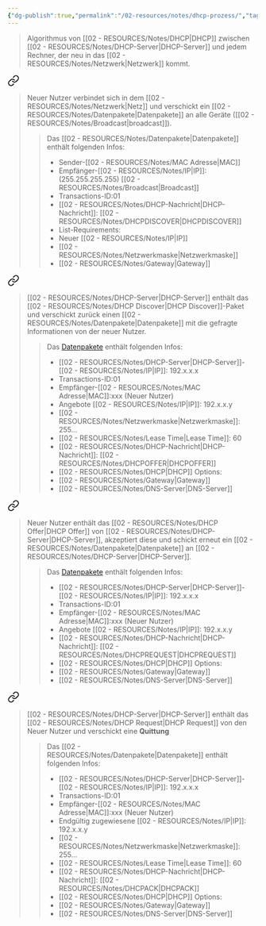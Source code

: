 ```yaml
---
{"dg-publish":true,"permalink":"/02-resources/notes/dhcp-prozess/","tags":["algorithmus","netzwerk"],"noteIcon":""}
---
```


>Algorithmus von [[02 - RESOURCES/Notes/DHCP\|DHCP]] zwischen [[02 - RESOURCES/Notes/DHCP-Server\|DHCP-Server]] und jedem Rechner, der neu in das [[02 - RESOURCES/Notes/Netzwerk\|Netzwerk]] kommt.



<div class="transclusion internal-embed is-loaded"><a class="markdown-embed-link" href="/02-resources/notes/dhcp-discover/" aria-label="Open link"><svg xmlns="http://www.w3.org/2000/svg" width="24" height="24" viewBox="0 0 24 24" fill="none" stroke="currentColor" stroke-width="2" stroke-linecap="round" stroke-linejoin="round" class="svg-icon lucide-link"><path d="M10 13a5 5 0 0 0 7.54.54l3-3a5 5 0 0 0-7.07-7.07l-1.72 1.71"></path><path d="M14 11a5 5 0 0 0-7.54-.54l-3 3a5 5 0 0 0 7.07 7.07l1.71-1.71"></path></svg></a><div class="markdown-embed">




<style> .container {font-family: sans-serif; text-align: center;} .button-wrapper button {z-index: 1;height: 40px; width: 100px; margin: 10px;padding: 5px;} .excalidraw .App-menu_top .buttonList { display: flex;} .excalidraw-wrapper { height: 800px; margin: 50px; position: relative;} :root[dir="ltr"] .excalidraw .layer-ui__wrapper .zen-mode-transition.App-menu_bottom--transition-left {transform: none;} </style><script src="https://cdn.jsdelivr.net/npm/react@17/umd/react.production.min.js"></script><script src="https://cdn.jsdelivr.net/npm/react-dom@17/umd/react-dom.production.min.js"></script><script type="text/javascript" src="https://cdn.jsdelivr.net/npm/@excalidraw/excalidraw@0/dist/excalidraw.production.min.js"></script><div id="DHCP-Server_2024-08-01_1338.43.excalidraw.md1"></div><script>(function(){const InitialData={"type":"excalidraw","version":2,"source":"https://github.com/zsviczian/obsidian-excalidraw-plugin/releases/tag/2.2.13","elements":[{"type":"image","version":259,"versionNonce":2096931962,"index":"a0","isDeleted":false,"id":"iB8y_Pq7QlRiRLZAnOmhf","fillStyle":"solid","strokeWidth":2,"strokeStyle":"solid","roughness":1,"opacity":100,"angle":0,"x":-632,"y":-235.2421875,"strokeColor":"transparent","backgroundColor":"transparent","width":168,"height":168,"seed":1132098938,"groupIds":[],"frameId":null,"roundness":null,"boundElements":[{"id":"uksAtdhv_GM8o-Au6pjud","type":"arrow"}],"updated":1722513089421,"link":null,"locked":false,"status":"pending","fileId":"f6c1d7e1aa53e7d469b3b7665c3abe5d3bba85f7","scale":[1,1]},{"type":"image","version":105,"versionNonce":527605498,"index":"a1","isDeleted":false,"id":"cK-4fmHNU0F13KmlxjGIl","fillStyle":"solid","strokeWidth":2,"strokeStyle":"solid","roughness":1,"opacity":100,"angle":0,"x":195,"y":-155.2421875,"strokeColor":"transparent","backgroundColor":"transparent","width":151,"height":151,"seed":149073466,"groupIds":[],"frameId":null,"roundness":null,"boundElements":[{"id":"5zmuAWFa_v51DPfujeQO_","type":"arrow"}],"updated":1722513083730,"link":null,"locked":false,"status":"pending","fileId":"6106568153b329ecf3a19bfa6e61ca6e0985de99","scale":[1,1]},{"type":"text","version":63,"versionNonce":1422984762,"index":"a2","isDeleted":false,"id":"P89bmtRc","fillStyle":"solid","strokeWidth":2,"strokeStyle":"solid","roughness":1,"opacity":100,"angle":0,"x":175,"y":-201.2421875,"strokeColor":"#1e1e1e","backgroundColor":"transparent","width":197.7407989501953,"height":25,"seed":176966310,"groupIds":[],"frameId":null,"roundness":null,"boundElements":[],"updated":1722513188188,"link":"[[02 - RESOURCES/Notes/DHCP-Server\|DHCP-Server]]","locked":false,"fontSize":20,"fontFamily":1,"text":"📍[[02 - RESOURCES/Notes/DHCP-Server\|DHCP-Server]]","rawText":"[[02 - RESOURCES/Notes/DHCP-Server\|DHCP-Server]]","textAlign":"left","verticalAlign":"top","containerId":null,"originalText":"📍[[02 - RESOURCES/Notes/DHCP-Server\|DHCP-Server]]","autoResize":true,"lineHeight":1.25},{"type":"text","version":73,"versionNonce":1680526246,"index":"a3","isDeleted":false,"id":"IrLmARam","fillStyle":"solid","strokeWidth":2,"strokeStyle":"solid","roughness":1,"opacity":100,"angle":0,"x":-599,"y":-274.2421875,"strokeColor":"#1e1e1e","backgroundColor":"transparent","width":132.63987731933594,"height":25,"seed":17208486,"groupIds":[],"frameId":null,"roundness":null,"boundElements":[],"updated":1722517223831,"link":null,"locked":false,"fontSize":20,"fontFamily":1,"text":"Neuer Nutzer","rawText":"Neuer Nutzer","textAlign":"left","verticalAlign":"top","containerId":null,"originalText":"Neuer Nutzer","autoResize":true,"lineHeight":1.25},{"type":"image","version":178,"versionNonce":1810189818,"index":"a4","isDeleted":false,"id":"CWq3rY1UdP095_4y57Egb","fillStyle":"solid","strokeWidth":2,"strokeStyle":"solid","roughness":1,"opacity":100,"angle":0,"x":-199,"y":-70.2421875,"strokeColor":"transparent","backgroundColor":"transparent","width":139,"height":139,"seed":50429434,"groupIds":[],"frameId":null,"roundness":null,"boundElements":[{"id":"NGeyxVepMdNJN2uhQvxPN","type":"arrow"},{"id":"euNUMLvrb-7rD4-XhZDcx","type":"arrow"},{"id":"9cUcy47A-V--_hQ7RlaUI","type":"arrow"},{"id":"5zmuAWFa_v51DPfujeQO_","type":"arrow"},{"id":"-FLGZ2hoQ_pRjnd1VwWkm","type":"arrow"},{"id":"uksAtdhv_GM8o-Au6pjud","type":"arrow"}],"updated":1722513089421,"link":null,"locked":false,"status":"pending","fileId":"807d01b91f4ba7b1db9126dac7c50777179382e1","scale":[1,1]},{"type":"image","version":157,"versionNonce":1809055014,"index":"a5","isDeleted":false,"id":"dLFqUlsDhFSTOOIWjZT_H","fillStyle":"solid","strokeWidth":2,"strokeStyle":"solid","roughness":1,"opacity":100,"angle":0,"x":-122.2453597830746,"y":-222.87351228950308,"strokeColor":"transparent","backgroundColor":"transparent","width":82.99999999999999,"height":82.99999999999999,"seed":908541734,"groupIds":[],"frameId":null,"roundness":null,"boundElements":[{"id":"-FLGZ2hoQ_pRjnd1VwWkm","type":"arrow"}],"updated":1722515026324,"link":null,"locked":false,"status":"pending","fileId":"f57648409fb309923cf54a7326bab65de3133a85","scale":[1,1]},{"type":"image","version":104,"versionNonce":138876538,"index":"a6","isDeleted":false,"id":"8NcBFuypBPH0I3IJmCos7","fillStyle":"solid","strokeWidth":2,"strokeStyle":"solid","roughness":1,"opacity":100,"angle":0,"x":-525.5,"y":164.2578125,"strokeColor":"transparent","backgroundColor":"transparent","width":82.99999999999999,"height":82.99999999999999,"seed":632833574,"groupIds":[],"frameId":null,"roundness":null,"boundElements":[{"id":"NGeyxVepMdNJN2uhQvxPN","type":"arrow"}],"updated":1722513070670,"link":null,"locked":false,"status":"pending","fileId":"f57648409fb309923cf54a7326bab65de3133a85","scale":[1,1]},{"type":"image","version":93,"versionNonce":377471418,"index":"a7","isDeleted":false,"id":"vCrDCOa-u3uKoW_DR9e1A","fillStyle":"solid","strokeWidth":2,"strokeStyle":"solid","roughness":1,"opacity":100,"angle":0,"x":-129.5,"y":225.2578125,"strokeColor":"transparent","backgroundColor":"transparent","width":82.99999999999999,"height":82.99999999999999,"seed":1538956346,"groupIds":[],"frameId":null,"roundness":null,"boundElements":[{"id":"euNUMLvrb-7rD4-XhZDcx","type":"arrow"}],"updated":1722513076022,"link":null,"locked":false,"status":"pending","fileId":"f57648409fb309923cf54a7326bab65de3133a85","scale":[1,1]},{"type":"image","version":119,"versionNonce":997238202,"index":"a8","isDeleted":false,"id":"vLrgjTWyhtxiRv_Zjq1bO","fillStyle":"solid","strokeWidth":2,"strokeStyle":"solid","roughness":1,"opacity":100,"angle":0,"x":144.5,"y":203.2578125,"strokeColor":"transparent","backgroundColor":"transparent","width":82.99999999999999,"height":82.99999999999999,"seed":1616126502,"groupIds":[],"frameId":null,"roundness":null,"boundElements":[{"id":"9cUcy47A-V--_hQ7RlaUI","type":"arrow"}],"updated":1722513080730,"link":null,"locked":false,"status":"pending","fileId":"f57648409fb309923cf54a7326bab65de3133a85","scale":[1,1]},{"type":"text","version":100,"versionNonce":969344742,"index":"a9","isDeleted":false,"id":"6qvmTUVu","fillStyle":"solid","strokeWidth":2,"strokeStyle":"solid","roughness":1,"opacity":100,"angle":0,"x":-122.2453597830746,"y":-279.8735122895031,"strokeColor":"#1e1e1e","backgroundColor":"transparent","width":95.69992065429688,"height":25,"seed":303215910,"groupIds":[],"frameId":null,"roundness":null,"boundElements":[],"updated":1722515026325,"link":null,"locked":false,"fontSize":20,"fontFamily":1,"text":"Nutzer 01","rawText":"Nutzer 01","textAlign":"left","verticalAlign":"top","containerId":null,"originalText":"Nutzer 01","autoResize":true,"lineHeight":1.25},{"type":"text","version":78,"versionNonce":1386758950,"index":"aA","isDeleted":false,"id":"DkkQDTfN","fillStyle":"solid","strokeWidth":2,"strokeStyle":"solid","roughness":1,"opacity":100,"angle":0,"x":-528.8499603271484,"y":117.2578125,"strokeColor":"#1e1e1e","backgroundColor":"transparent","width":105.27992248535156,"height":25,"seed":1976008442,"groupIds":[],"frameId":null,"roundness":null,"boundElements":[],"updated":1722513044272,"link":null,"locked":false,"fontSize":20,"fontFamily":1,"text":"Nutzer 02","rawText":"Nutzer 02","textAlign":"left","verticalAlign":"top","containerId":null,"originalText":"Nutzer 02","autoResize":true,"lineHeight":1.25},{"type":"text","version":66,"versionNonce":1404975782,"index":"aB","isDeleted":false,"id":"QTGyjCTv","fillStyle":"solid","strokeWidth":2,"strokeStyle":"solid","roughness":1,"opacity":100,"angle":0,"x":-137.84996032714844,"y":187.2578125,"strokeColor":"#1e1e1e","backgroundColor":"transparent","width":104.27992248535156,"height":25,"seed":1532449978,"groupIds":[],"frameId":null,"roundness":null,"boundElements":[],"updated":1722513042520,"link":null,"locked":false,"fontSize":20,"fontFamily":1,"text":"Nutzer 03","rawText":"Nutzer 03","textAlign":"left","verticalAlign":"top","containerId":null,"originalText":"Nutzer 03","autoResize":true,"lineHeight":1.25},{"type":"text","version":73,"versionNonce":476863270,"index":"aC","isDeleted":false,"id":"CmtG39KA","fillStyle":"solid","strokeWidth":2,"strokeStyle":"solid","roughness":1,"opacity":100,"angle":0,"x":137.15003967285156,"y":163.2578125,"strokeColor":"#1e1e1e","backgroundColor":"transparent","width":103.27992248535156,"height":25,"seed":1429350330,"groupIds":[],"frameId":null,"roundness":null,"boundElements":[],"updated":1722513040769,"link":null,"locked":false,"fontSize":20,"fontFamily":1,"text":"Nutzer 04","rawText":"Nutzer 04","textAlign":"left","verticalAlign":"top","containerId":null,"originalText":"Nutzer 04","autoResize":true,"lineHeight":1.25},{"type":"arrow","version":136,"versionNonce":123880166,"index":"aE","isDeleted":false,"id":"NGeyxVepMdNJN2uhQvxPN","fillStyle":"solid","strokeWidth":2,"strokeStyle":"solid","roughness":1,"opacity":100,"angle":0,"x":-437,"y":187.7578125,"strokeColor":"#1e1e1e","backgroundColor":"transparent","width":223,"height":146,"seed":2006261690,"groupIds":[],"frameId":null,"roundness":{"type":2},"boundElements":[],"updated":1722517045059,"link":null,"locked":false,"startBinding":{"elementId":"8NcBFuypBPH0I3IJmCos7","focus":0.18597969112221244,"gap":5.5},"endBinding":{"elementId":"CWq3rY1UdP095_4y57Egb","focus":0.11150104306798464,"gap":15},"lastCommittedPoint":null,"startArrowhead":null,"endArrowhead":null,"points":[[0,0],[223,-146]]},{"type":"arrow","version":139,"versionNonce":1185890662,"index":"aF","isDeleted":false,"id":"euNUMLvrb-7rD4-XhZDcx","fillStyle":"solid","strokeWidth":2,"strokeStyle":"solid","roughness":1,"opacity":100,"angle":0,"x":-99,"y":228.7578125,"strokeColor":"#1e1e1e","backgroundColor":"transparent","width":29,"height":144,"seed":2114269370,"groupIds":[],"frameId":null,"roundness":{"type":2},"boundElements":[],"updated":1722517045059,"link":null,"locked":false,"startBinding":{"elementId":"vCrDCOa-u3uKoW_DR9e1A","focus":-0.06713559440072431,"gap":1},"endBinding":{"elementId":"CWq3rY1UdP095_4y57Egb","focus":0.1882563313511041,"gap":16},"lastCommittedPoint":null,"startArrowhead":null,"endArrowhead":null,"points":[[0,0],[-29,-144]]},{"type":"arrow","version":143,"versionNonce":816750566,"index":"aG","isDeleted":false,"id":"9cUcy47A-V--_hQ7RlaUI","fillStyle":"solid","strokeWidth":2,"strokeStyle":"solid","roughness":1,"opacity":100,"angle":0,"x":143,"y":212.7578125,"strokeColor":"#1e1e1e","backgroundColor":"transparent","width":195,"height":167,"seed":1459528698,"groupIds":[],"frameId":null,"roundness":{"type":2},"boundElements":[],"updated":1722517045059,"link":null,"locked":false,"startBinding":{"elementId":"vLrgjTWyhtxiRv_Zjq1bO","focus":-0.06263728948944952,"gap":1.5},"endBinding":{"elementId":"CWq3rY1UdP095_4y57Egb","focus":-0.15402043006478794,"gap":8},"lastCommittedPoint":null,"startArrowhead":null,"endArrowhead":null,"points":[[0,0],[-195,-167]]},{"type":"arrow","version":147,"versionNonce":1145593446,"index":"aH","isDeleted":false,"id":"5zmuAWFa_v51DPfujeQO_","fillStyle":"solid","strokeWidth":2,"strokeStyle":"solid","roughness":1,"opacity":100,"angle":0,"x":176,"y":-33.2421875,"strokeColor":"#1e1e1e","backgroundColor":"transparent","width":217,"height":34,"seed":1969883130,"groupIds":[],"frameId":null,"roundness":{"type":2},"boundElements":[],"updated":1722517045059,"link":null,"locked":false,"startBinding":{"elementId":"cK-4fmHNU0F13KmlxjGIl","focus":-0.36291918419039076,"gap":19},"endBinding":{"elementId":"CWq3rY1UdP095_4y57Egb","focus":0.1911490727736536,"gap":19},"lastCommittedPoint":null,"startArrowhead":null,"endArrowhead":null,"points":[[0,0],[-217,34]]},{"type":"arrow","version":281,"versionNonce":1717861606,"index":"aI","isDeleted":false,"id":"-FLGZ2hoQ_pRjnd1VwWkm","fillStyle":"solid","strokeWidth":2,"strokeStyle":"solid","roughness":1,"opacity":100,"angle":0,"x":-96.0450068876699,"y":-129.87351228950308,"strokeColor":"#1e1e1e","backgroundColor":"transparent","width":31.22600486613257,"height":46.63132478950308,"seed":298289466,"groupIds":[],"frameId":null,"roundness":{"type":2},"boundElements":[],"updated":1722517045059,"link":null,"locked":false,"startBinding":{"elementId":"dLFqUlsDhFSTOOIWjZT_H","focus":-0.2769032844036874,"gap":10},"endBinding":{"elementId":"CWq3rY1UdP095_4y57Egb","focus":-0.45687787119701834,"gap":13},"lastCommittedPoint":null,"startArrowhead":null,"endArrowhead":null,"points":[[0,0],[-31.22600486613257,46.63132478950308]]},{"type":"arrow","version":212,"versionNonce":2040925626,"index":"aJ","isDeleted":false,"id":"uksAtdhv_GM8o-Au6pjud","fillStyle":"solid","strokeWidth":2,"strokeStyle":"solid","roughness":1,"opacity":100,"angle":0,"x":-447.3792748256022,"y":-66.55256929264252,"strokeColor":"#1e1e1e","backgroundColor":"transparent","width":232.37927482560218,"height":39.31038179264252,"seed":1274768698,"groupIds":[],"frameId":null,"roundness":{"type":2},"boundElements":[],"updated":1722518323397,"link":null,"locked":false,"startBinding":{"elementId":"iB8y_Pq7QlRiRLZAnOmhf","focus":0.6890158783665021,"gap":16.62072517439782},"endBinding":{"elementId":"CWq3rY1UdP095_4y57Egb","focus":0.14812780831107009,"gap":16},"lastCommittedPoint":null,"startArrowhead":null,"endArrowhead":"arrow","points":[[0,0],[232.37927482560218,39.31038179264252]]},{"type":"text","version":55,"versionNonce":1869145190,"index":"aK","isDeleted":false,"id":"l03VmWWV","fillStyle":"solid","strokeWidth":2,"strokeStyle":"solid","roughness":1,"opacity":100,"angle":0,"x":-153,"y":-63.2421875,"strokeColor":"#1e1e1e","backgroundColor":"transparent","width":135.04086303710938,"height":25,"seed":1564685050,"groupIds":[],"frameId":null,"roundness":null,"boundElements":[],"updated":1722513165462,"link":"[[02 - RESOURCES/Notes/Switch\|Switch]]","locked":false,"fontSize":20,"fontFamily":1,"text":"📍[[02 - RESOURCES/Notes/Switch\|Switch]]","rawText":"[[02 - RESOURCES/Notes/Switch\|Switch]]","textAlign":"left","verticalAlign":"top","containerId":null,"originalText":"📍[[02 - RESOURCES/Notes/Switch\|Switch]]","autoResize":true,"lineHeight":1.25},{"type":"text","version":126,"versionNonce":927133306,"index":"aL","isDeleted":false,"id":"v4A7Cd1l","fillStyle":"solid","strokeWidth":2,"strokeStyle":"solid","roughness":1,"opacity":100,"angle":0,"x":-251.66706105377295,"y":-431.03428544990453,"strokeColor":"#1e1e1e","backgroundColor":"transparent","width":255.4639892578125,"height":72.57691325816776,"seed":1065496506,"groupIds":[],"frameId":null,"roundness":null,"boundElements":[],"updated":1722515059070,"link":null,"locked":false,"fontSize":58.06153060653421,"fontFamily":8,"text":"Discover","rawText":"Discover","textAlign":"left","verticalAlign":"top","containerId":null,"originalText":"Discover","autoResize":true,"lineHeight":1.25},{"type":"rectangle","version":683,"versionNonce":1784885498,"index":"aN","isDeleted":false,"id":"UwWHCHFQ_dLJxyz4O79xc","fillStyle":"solid","strokeWidth":2,"strokeStyle":"solid","roughness":1,"opacity":100,"angle":0.3318004672896766,"x":-415.1200941696177,"y":-261.376009811146,"strokeColor":"#1e1e1e","backgroundColor":"transparent","width":197.98919915175333,"height":183,"seed":1282968422,"groupIds":[],"frameId":null,"roundness":{"type":3},"boundElements":[{"type":"text","id":"6sCliHOi"},{"id":"uksAtdhv_GM8o-Au6pjud","type":"arrow"}],"updated":1722516620004,"link":null,"locked":false},{"type":"text","version":552,"versionNonce":207687610,"index":"aNG","isDeleted":false,"id":"6sCliHOi","fillStyle":"solid","strokeWidth":2,"strokeStyle":"solid","roughness":1,"opacity":100,"angle":0.3318004672896766,"x":-404.59740316307693,"y":-256.27600981114597,"strokeColor":"#1e1e1e","backgroundColor":"transparent","width":176.94381713867188,"height":172.8,"seed":40905018,"groupIds":[],"frameId":null,"roundness":null,"boundElements":[],"updated":1722516516054,"link":"[[02 - RESOURCES/Notes/MAC Adresse\|MAC Adresse]]","locked":false,"fontSize":16,"fontFamily":6,"text":"📍C-[[MAC\|MAC]]:xxx\nZiel-[[02 - RESOURCES/Notes/IP\|IP]]:[[02 - RESOURCES/Notes/Broadcast\|Broadcast]]\nTransactions-ID:01\n[[02 - RESOURCES/Notes/DHCP\|DHCP]]-Msg:'Discover'\nList-Requirements:\n- New [[02 - RESOURCES/Notes/IP\|IP]]\n- [[Subnetzmaske\|Subnetzmaske]]\n- [[02 - RESOURCES/Notes/Gateway\|Gateway]]","rawText":"C-[[02 - RESOURCES/Notes/MAC Adresse\|MAC]]:xxx\nZiel-[[02 - RESOURCES/Notes/IP\|IP]]:[[02 - RESOURCES/Notes/Broadcast\|Broadcast]]\nTransactions-ID:01\n[[02 - RESOURCES/Notes/DHCP\|DHCP]]-Msg:'Discover'\nList-Requirements:\n- New [[02 - RESOURCES/Notes/IP\|IP]]\n- [[02 - RESOURCES/Notes/Netzwerkmaske\|Subnetzmaske]]\n- [[02 - RESOURCES/Notes/Gateway\|Gateway]]","textAlign":"center","verticalAlign":"middle","containerId":"UwWHCHFQ_dLJxyz4O79xc","originalText":"📍C-[[MAC\|MAC]]:xxx\nZiel-[[02 - RESOURCES/Notes/IP\|IP]]:[[02 - RESOURCES/Notes/Broadcast\|Broadcast]]\nTransactions-ID:01\n[[02 - RESOURCES/Notes/DHCP\|DHCP]]-Msg:'Discover'\nList-Requirements:\n- New [[02 - RESOURCES/Notes/IP\|IP]]\n- [[Subnetzmaske\|Subnetzmaske]]\n- [[02 - RESOURCES/Notes/Gateway\|Gateway]]","autoResize":true,"lineHeight":1.35}],"appState":{"theme":"dark","viewBackgroundColor":"#ffffff","currentItemStrokeColor":"#1e1e1e","currentItemBackgroundColor":"transparent","currentItemFillStyle":"solid","currentItemStrokeWidth":2,"currentItemStrokeStyle":"solid","currentItemRoughness":1,"currentItemOpacity":100,"currentItemFontFamily":6,"currentItemFontSize":16,"currentItemTextAlign":"left","currentItemStartArrowhead":null,"currentItemEndArrowhead":null,"scrollX":844.2129338582356,"scrollY":458.6864135582855,"zoom":{"value":1.2000000000000002},"currentItemRoundness":"round","gridSize":null,"gridColor":{"Bold":"#C9C9C9FF","Regular":"#EDEDEDFF"},"currentStrokeOptions":null,"previousGridSize":null,"frameRendering":{"enabled":true,"clip":true,"name":true,"outline":true},"objectsSnapModeEnabled":false},"files":{}};InitialData.scrollToContent=true;App=()=>{const e=React.useRef(null),t=React.useRef(null),[n,i]=React.useState({width:void 0,height:void 0});return React.useEffect(()=>{i({width:t.current.getBoundingClientRect().width,height:t.current.getBoundingClientRect().height});const e=()=>{i({width:t.current.getBoundingClientRect().width,height:t.current.getBoundingClientRect().height})};return window.addEventListener("resize",e),()=>window.removeEventListener("resize",e)},[t]),React.createElement(React.Fragment,null,React.createElement("div",{className:"excalidraw-wrapper",ref:t},React.createElement(ExcalidrawLib.Excalidraw,{ref:e,width:n.width,height:n.height,initialData:InitialData,viewModeEnabled:!0,zenModeEnabled:!0,gridModeEnabled:!1})))},excalidrawWrapper=document.getElementById("DHCP-Server_2024-08-01_1338.43.excalidraw.md1");ReactDOM.render(React.createElement(App),excalidrawWrapper);})();</script>

>Neuer Nutzer verbindet sich in dem [[02 - RESOURCES/Notes/Netzwerk\|Netz]] und verschickt ein [[02 - RESOURCES/Notes/Datenpakete\|Datenpakete]] an alle Geräte ([[02 - RESOURCES/Notes/Broadcast\|broadcast]]).
>
>>Das [[02 - RESOURCES/Notes/Datenpakete\|Datenpakete]] enthält folgenden Infos:
>>- Sender-[[02 - RESOURCES/Notes/MAC Adresse\|MAC]]
>>- Empfänger-[[02 - RESOURCES/Notes/IP\|IP]]: (255.255.255.255) [[02 - RESOURCES/Notes/Broadcast\|Broadcast]] 
>>- Transactions-ID:01
>>- [[02 - RESOURCES/Notes/DHCP-Nachricht\|DHCP-Nachricht]]: [[02 - RESOURCES/Notes/DHCPDISCOVER\|DHCPDISCOVER]]
>>- List-Requirements:
>>	- Neuer [[02 - RESOURCES/Notes/IP\|IP]]
>>	- [[02 - RESOURCES/Notes/Netzwerkmaske\|Netzwerkmaske]]
>>	- [[02 - RESOURCES/Notes/Gateway\|Gateway]]


</div></div>



<div class="transclusion internal-embed is-loaded"><a class="markdown-embed-link" href="/02-resources/notes/dhcp-offer/" aria-label="Open link"><svg xmlns="http://www.w3.org/2000/svg" width="24" height="24" viewBox="0 0 24 24" fill="none" stroke="currentColor" stroke-width="2" stroke-linecap="round" stroke-linejoin="round" class="svg-icon lucide-link"><path d="M10 13a5 5 0 0 0 7.54.54l3-3a5 5 0 0 0-7.07-7.07l-1.72 1.71"></path><path d="M14 11a5 5 0 0 0-7.54-.54l-3 3a5 5 0 0 0 7.07 7.07l1.71-1.71"></path></svg></a><div class="markdown-embed">




<style> .container {font-family: sans-serif; text-align: center;} .button-wrapper button {z-index: 1;height: 40px; width: 100px; margin: 10px;padding: 5px;} .excalidraw .App-menu_top .buttonList { display: flex;} .excalidraw-wrapper { height: 800px; margin: 50px; position: relative;} :root[dir="ltr"] .excalidraw .layer-ui__wrapper .zen-mode-transition.App-menu_bottom--transition-left {transform: none;} </style><script src="https://cdn.jsdelivr.net/npm/react@17/umd/react.production.min.js"></script><script src="https://cdn.jsdelivr.net/npm/react-dom@17/umd/react-dom.production.min.js"></script><script type="text/javascript" src="https://cdn.jsdelivr.net/npm/@excalidraw/excalidraw@0/dist/excalidraw.production.min.js"></script><div id="DHCP-Server_2024-08-01_1448.47.excalidraw.md1"></div><script>(function(){const InitialData={"type":"excalidraw","version":2,"source":"https://github.com/zsviczian/obsidian-excalidraw-plugin/releases/tag/2.2.13","elements":[{"type":"image","version":289,"versionNonce":812146726,"index":"a0","isDeleted":false,"id":"SaQDq8UhYH9OJU5DFZyag","fillStyle":"solid","strokeWidth":2,"strokeStyle":"solid","roughness":1,"opacity":100,"angle":0,"x":-604.3703994750977,"y":-228.0961385250477,"strokeColor":"transparent","backgroundColor":"transparent","width":168,"height":168,"seed":1273659834,"groupIds":[],"frameId":null,"roundness":null,"boundElements":[{"id":"k_2bFUdmufWBafmlmXU6f","type":"arrow"}],"updated":1722516530782,"link":null,"locked":false,"status":"pending","fileId":"f6c1d7e1aa53e7d469b3b7665c3abe5d3bba85f7","scale":[1,1]},{"type":"image","version":215,"versionNonce":1633622394,"index":"a1","isDeleted":false,"id":"r-OOF6Jn2jqu8pYKXdU4m","fillStyle":"solid","strokeWidth":2,"strokeStyle":"solid","roughness":1,"opacity":100,"angle":0,"x":408.62960052490234,"y":-125.0961385250477,"strokeColor":"transparent","backgroundColor":"transparent","width":151,"height":151,"seed":895892090,"groupIds":[],"frameId":null,"roundness":null,"boundElements":[{"id":"3YJ_KTdFyR3EbAwpH6ZMp","type":"arrow"}],"updated":1722516560371,"link":null,"locked":false,"status":"pending","fileId":"6106568153b329ecf3a19bfa6e61ca6e0985de99","scale":[1,1]},{"type":"text","version":148,"versionNonce":467145658,"index":"a2","isDeleted":false,"id":"2nlXEt01","fillStyle":"solid","strokeWidth":2,"strokeStyle":"solid","roughness":1,"opacity":100,"angle":0,"x":388.62960052490234,"y":-171.0961385250477,"strokeColor":"#1e1e1e","backgroundColor":"transparent","width":197.7407989501953,"height":25,"seed":275569466,"groupIds":[],"frameId":null,"roundness":null,"boundElements":[],"updated":1722516560371,"link":"[[02 - RESOURCES/Notes/DHCP-Server\|DHCP-Server]]","locked":false,"fontSize":20,"fontFamily":1,"text":"📍[[02 - RESOURCES/Notes/DHCP-Server\|DHCP-Server]]","rawText":"[[02 - RESOURCES/Notes/DHCP-Server\|DHCP-Server]]","textAlign":"left","verticalAlign":"top","containerId":null,"originalText":"📍[[02 - RESOURCES/Notes/DHCP-Server\|DHCP-Server]]","autoResize":true,"lineHeight":1.25},{"type":"text","version":103,"versionNonce":737073658,"index":"a3","isDeleted":false,"id":"Jn8KlWDr","fillStyle":"solid","strokeWidth":2,"strokeStyle":"solid","roughness":1,"opacity":100,"angle":0,"x":-571.3703994750977,"y":-267.0961385250477,"strokeColor":"#1e1e1e","backgroundColor":"transparent","width":132.63987731933594,"height":25,"seed":996238330,"groupIds":[],"frameId":null,"roundness":null,"boundElements":[],"updated":1722517214731,"link":null,"locked":false,"fontSize":20,"fontFamily":1,"text":"Neuer Nutzer","rawText":"Neuer Nutzer","textAlign":"left","verticalAlign":"top","containerId":null,"originalText":"Neuer Nutzer","autoResize":true,"lineHeight":1.25},{"type":"image","version":208,"versionNonce":635931558,"index":"a4","isDeleted":false,"id":"KBCnmq_d6qbQ_ifta8Wtt","fillStyle":"solid","strokeWidth":2,"strokeStyle":"solid","roughness":1,"opacity":100,"angle":0,"x":-171.37039947509766,"y":-63.09613852504771,"strokeColor":"transparent","backgroundColor":"transparent","width":139,"height":139,"seed":1346819258,"groupIds":[],"frameId":null,"roundness":null,"boundElements":[{"id":"XJBg7pFC8Zs8BG0B6L_Co","type":"arrow"},{"id":"1bpjtfSlsct365wHb8RlL","type":"arrow"},{"id":"19id34z3PzAMthRx6jtxU","type":"arrow"},{"id":"3YJ_KTdFyR3EbAwpH6ZMp","type":"arrow"},{"id":"nT2Jm5e1EygkNABtQiul_","type":"arrow"},{"id":"k_2bFUdmufWBafmlmXU6f","type":"arrow"}],"updated":1722516530782,"link":null,"locked":false,"status":"pending","fileId":"807d01b91f4ba7b1db9126dac7c50777179382e1","scale":[1,1]},{"type":"image","version":187,"versionNonce":359547494,"index":"a5","isDeleted":false,"id":"skPehOp5nIgNDjezAJmPI","fillStyle":"solid","strokeWidth":2,"strokeStyle":"solid","roughness":1,"opacity":100,"angle":0,"x":-94.61575925817226,"y":-215.7274633145508,"strokeColor":"transparent","backgroundColor":"transparent","width":82.99999999999999,"height":82.99999999999999,"seed":817900922,"groupIds":[],"frameId":null,"roundness":null,"boundElements":[{"id":"nT2Jm5e1EygkNABtQiul_","type":"arrow"}],"updated":1722516530782,"link":null,"locked":false,"status":"pending","fileId":"f57648409fb309923cf54a7326bab65de3133a85","scale":[1,1]},{"type":"image","version":134,"versionNonce":174153958,"index":"a6","isDeleted":false,"id":"SGqyxfqZdFaQcZiJ4-lq2","fillStyle":"solid","strokeWidth":2,"strokeStyle":"solid","roughness":1,"opacity":100,"angle":0,"x":-497.87039947509766,"y":171.4038614749523,"strokeColor":"transparent","backgroundColor":"transparent","width":82.99999999999999,"height":82.99999999999999,"seed":303066682,"groupIds":[],"frameId":null,"roundness":null,"boundElements":[{"id":"XJBg7pFC8Zs8BG0B6L_Co","type":"arrow"}],"updated":1722516530782,"link":null,"locked":false,"status":"pending","fileId":"f57648409fb309923cf54a7326bab65de3133a85","scale":[1,1]},{"type":"image","version":123,"versionNonce":1325326182,"index":"a7","isDeleted":false,"id":"jiInBbVkllNmuK63iilWl","fillStyle":"solid","strokeWidth":2,"strokeStyle":"solid","roughness":1,"opacity":100,"angle":0,"x":-101.87039947509766,"y":232.4038614749523,"strokeColor":"transparent","backgroundColor":"transparent","width":82.99999999999999,"height":82.99999999999999,"seed":152737530,"groupIds":[],"frameId":null,"roundness":null,"boundElements":[{"id":"1bpjtfSlsct365wHb8RlL","type":"arrow"}],"updated":1722516530782,"link":null,"locked":false,"status":"pending","fileId":"f57648409fb309923cf54a7326bab65de3133a85","scale":[1,1]},{"type":"image","version":149,"versionNonce":70172134,"index":"a8","isDeleted":false,"id":"QRSAgeS8sI2n8glWjqlgC","fillStyle":"solid","strokeWidth":2,"strokeStyle":"solid","roughness":1,"opacity":100,"angle":0,"x":172.12960052490234,"y":210.4038614749523,"strokeColor":"transparent","backgroundColor":"transparent","width":82.99999999999999,"height":82.99999999999999,"seed":375498682,"groupIds":[],"frameId":null,"roundness":null,"boundElements":[{"id":"19id34z3PzAMthRx6jtxU","type":"arrow"}],"updated":1722516530782,"link":null,"locked":false,"status":"pending","fileId":"f57648409fb309923cf54a7326bab65de3133a85","scale":[1,1]},{"type":"text","version":130,"versionNonce":819526758,"index":"a9","isDeleted":false,"id":"Nm3LQGXt","fillStyle":"solid","strokeWidth":2,"strokeStyle":"solid","roughness":1,"opacity":100,"angle":0,"x":-94.61575925817226,"y":-272.7274633145508,"strokeColor":"#1e1e1e","backgroundColor":"transparent","width":95.69992065429688,"height":25,"seed":839426170,"groupIds":[],"frameId":null,"roundness":null,"boundElements":[],"updated":1722516530782,"link":null,"locked":false,"fontSize":20,"fontFamily":1,"text":"Nutzer 01","rawText":"Nutzer 01","textAlign":"left","verticalAlign":"top","containerId":null,"originalText":"Nutzer 01","autoResize":true,"lineHeight":1.25},{"type":"text","version":108,"versionNonce":2055765926,"index":"aA","isDeleted":false,"id":"zBKMAEE5","fillStyle":"solid","strokeWidth":2,"strokeStyle":"solid","roughness":1,"opacity":100,"angle":0,"x":-501.2203598022461,"y":124.4038614749523,"strokeColor":"#1e1e1e","backgroundColor":"transparent","width":105.27992248535156,"height":25,"seed":1473413434,"groupIds":[],"frameId":null,"roundness":null,"boundElements":[],"updated":1722516530782,"link":null,"locked":false,"fontSize":20,"fontFamily":1,"text":"Nutzer 02","rawText":"Nutzer 02","textAlign":"left","verticalAlign":"top","containerId":null,"originalText":"Nutzer 02","autoResize":true,"lineHeight":1.25},{"type":"text","version":96,"versionNonce":1105566438,"index":"aB","isDeleted":false,"id":"olDMH85H","fillStyle":"solid","strokeWidth":2,"strokeStyle":"solid","roughness":1,"opacity":100,"angle":0,"x":-110.2203598022461,"y":194.4038614749523,"strokeColor":"#1e1e1e","backgroundColor":"transparent","width":104.27992248535156,"height":25,"seed":321014266,"groupIds":[],"frameId":null,"roundness":null,"boundElements":[],"updated":1722516530782,"link":null,"locked":false,"fontSize":20,"fontFamily":1,"text":"Nutzer 03","rawText":"Nutzer 03","textAlign":"left","verticalAlign":"top","containerId":null,"originalText":"Nutzer 03","autoResize":true,"lineHeight":1.25},{"type":"text","version":103,"versionNonce":763186726,"index":"aC","isDeleted":false,"id":"mdcOu3kv","fillStyle":"solid","strokeWidth":2,"strokeStyle":"solid","roughness":1,"opacity":100,"angle":0,"x":164.7796401977539,"y":170.4038614749523,"strokeColor":"#1e1e1e","backgroundColor":"transparent","width":103.27992248535156,"height":25,"seed":184220346,"groupIds":[],"frameId":null,"roundness":null,"boundElements":[],"updated":1722516530782,"link":null,"locked":false,"fontSize":20,"fontFamily":1,"text":"Nutzer 04","rawText":"Nutzer 04","textAlign":"left","verticalAlign":"top","containerId":null,"originalText":"Nutzer 04","autoResize":true,"lineHeight":1.25},{"type":"arrow","version":137,"versionNonce":1044715002,"index":"aD","isDeleted":false,"id":"XJBg7pFC8Zs8BG0B6L_Co","fillStyle":"solid","strokeWidth":2,"strokeStyle":"solid","roughness":1,"opacity":100,"angle":0,"x":-409.37039947509766,"y":194.9038614749523,"strokeColor":"#1e1e1e","backgroundColor":"transparent","width":223,"height":146,"seed":234853242,"groupIds":[],"frameId":null,"roundness":{"type":2},"boundElements":[],"updated":1722516539342,"link":null,"locked":false,"startBinding":{"elementId":"SGqyxfqZdFaQcZiJ4-lq2","focus":0.18597969112221244,"gap":5.5},"endBinding":{"elementId":"KBCnmq_d6qbQ_ifta8Wtt","focus":0.11150104306798464,"gap":15},"lastCommittedPoint":null,"startArrowhead":null,"endArrowhead":null,"points":[[0,0],[223,-146]]},{"type":"arrow","version":140,"versionNonce":266297210,"index":"aE","isDeleted":false,"id":"1bpjtfSlsct365wHb8RlL","fillStyle":"solid","strokeWidth":2,"strokeStyle":"solid","roughness":1,"opacity":100,"angle":0,"x":-71.37039947509766,"y":235.9038614749523,"strokeColor":"#1e1e1e","backgroundColor":"transparent","width":29,"height":144,"seed":510858298,"groupIds":[],"frameId":null,"roundness":{"type":2},"boundElements":[],"updated":1722516539342,"link":null,"locked":false,"startBinding":{"elementId":"jiInBbVkllNmuK63iilWl","focus":-0.06713559440072421,"gap":1},"endBinding":{"elementId":"KBCnmq_d6qbQ_ifta8Wtt","focus":0.1882563313511041,"gap":16},"lastCommittedPoint":null,"startArrowhead":null,"endArrowhead":null,"points":[[0,0],[-29,-144]]},{"type":"arrow","version":144,"versionNonce":194332922,"index":"aF","isDeleted":false,"id":"19id34z3PzAMthRx6jtxU","fillStyle":"solid","strokeWidth":2,"strokeStyle":"solid","roughness":1,"opacity":100,"angle":0,"x":170.62960052490234,"y":219.9038614749523,"strokeColor":"#1e1e1e","backgroundColor":"transparent","width":195,"height":167,"seed":2117631226,"groupIds":[],"frameId":null,"roundness":{"type":2},"boundElements":[],"updated":1722516539342,"link":null,"locked":false,"startBinding":{"elementId":"QRSAgeS8sI2n8glWjqlgC","focus":-0.06263728948944952,"gap":1.5},"endBinding":{"elementId":"KBCnmq_d6qbQ_ifta8Wtt","focus":-0.15402043006478794,"gap":8},"lastCommittedPoint":null,"startArrowhead":null,"endArrowhead":null,"points":[[0,0],[-195,-167]]},{"type":"arrow","version":789,"versionNonce":2111956774,"index":"aG","isDeleted":false,"id":"3YJ_KTdFyR3EbAwpH6ZMp","fillStyle":"solid","strokeWidth":2,"strokeStyle":"solid","roughness":1,"opacity":100,"angle":0,"x":387.87673199945056,"y":24.387413024902372,"strokeColor":"#1e1e1e","backgroundColor":"transparent","width":401.2471314745482,"height":30.529750455256575,"seed":986893754,"groupIds":[],"frameId":null,"roundness":{"type":2},"boundElements":[],"updated":1722516915337,"link":null,"locked":false,"startBinding":{"elementId":"r-OOF6Jn2jqu8pYKXdU4m","focus":-1.0007702441066446,"gap":20.752868525451788},"endBinding":{"elementId":"KBCnmq_d6qbQ_ifta8Wtt","focus":-0.2577939905589667,"gap":19},"lastCommittedPoint":null,"startArrowhead":null,"endArrowhead":"arrow","points":[[0,0],[-401.2471314745482,-30.529750455256575]]},{"type":"arrow","version":282,"versionNonce":297008122,"index":"aH","isDeleted":false,"id":"nT2Jm5e1EygkNABtQiul_","fillStyle":"solid","strokeWidth":2,"strokeStyle":"solid","roughness":1,"opacity":100,"angle":0,"x":-68.4154063627675,"y":-122.72746331455079,"strokeColor":"#1e1e1e","backgroundColor":"transparent","width":31.22600486613257,"height":46.63132478950308,"seed":962922106,"groupIds":[],"frameId":null,"roundness":{"type":2},"boundElements":[],"updated":1722516539342,"link":null,"locked":false,"startBinding":{"elementId":"skPehOp5nIgNDjezAJmPI","focus":-0.2769032844036882,"gap":10},"endBinding":{"elementId":"KBCnmq_d6qbQ_ifta8Wtt","focus":-0.4568778711970178,"gap":13},"lastCommittedPoint":null,"startArrowhead":null,"endArrowhead":null,"points":[[0,0],[-31.22600486613257,46.63132478950308]]},{"type":"arrow","version":128,"versionNonce":874891814,"index":"aI","isDeleted":false,"id":"k_2bFUdmufWBafmlmXU6f","fillStyle":"solid","strokeWidth":2,"strokeStyle":"solid","roughness":1,"opacity":100,"angle":0,"x":-423.37039947509766,"y":-98.0961385250477,"strokeColor":"#1e1e1e","backgroundColor":"transparent","width":236,"height":78,"seed":1118971706,"groupIds":[],"frameId":null,"roundness":{"type":2},"boundElements":[],"updated":1722516887580,"link":null,"locked":false,"startBinding":null,"endBinding":{"elementId":"KBCnmq_d6qbQ_ifta8Wtt","focus":-0.01901663382669661,"gap":16},"lastCommittedPoint":null,"startArrowhead":null,"endArrowhead":null,"points":[[0,0],[236,78]]},{"type":"text","version":86,"versionNonce":1712313574,"index":"aJ","isDeleted":false,"id":"86ivXj1r","fillStyle":"solid","strokeWidth":2,"strokeStyle":"solid","roughness":1,"opacity":100,"angle":0,"x":-125.37039947509766,"y":-56.09613852504771,"strokeColor":"#1e1e1e","backgroundColor":"transparent","width":135.04086303710938,"height":25,"seed":253571066,"groupIds":[],"frameId":null,"roundness":null,"boundElements":[],"updated":1722516530782,"link":"[[02 - RESOURCES/Notes/Switch\|Switch]]","locked":false,"fontSize":20,"fontFamily":1,"text":"📍[[02 - RESOURCES/Notes/Switch\|Switch]]","rawText":"[[02 - RESOURCES/Notes/Switch\|Switch]]","textAlign":"left","verticalAlign":"top","containerId":null,"originalText":"📍[[02 - RESOURCES/Notes/Switch\|Switch]]","autoResize":true,"lineHeight":1.25},{"type":"text","version":189,"versionNonce":2017753594,"index":"aK","isDeleted":false,"id":"GwgEoIGF","fillStyle":"solid","strokeWidth":2,"strokeStyle":"solid","roughness":1,"opacity":100,"angle":0,"x":-135.03746052887072,"y":-394.88823647495224,"strokeColor":"#1e1e1e","backgroundColor":"transparent","width":159.6649932861328,"height":72.57691325816776,"seed":1386815674,"groupIds":[],"frameId":null,"roundness":null,"boundElements":[],"updated":1722516552750,"link":null,"locked":false,"fontSize":58.06153060653421,"fontFamily":8,"text":"Offer","rawText":"Offer","textAlign":"left","verticalAlign":"top","containerId":null,"originalText":"Offer","autoResize":true,"lineHeight":1.25},{"type":"rectangle","version":662,"versionNonce":1533996646,"index":"aN","isDeleted":false,"id":"fawc02gXML30BednClos8","fillStyle":"solid","strokeWidth":2,"strokeStyle":"solid","roughness":1,"opacity":100,"angle":0,"x":107,"y":-262.2421875,"strokeColor":"#1e1e1e","backgroundColor":"transparent","width":277,"height":260,"seed":1862203878,"groupIds":[],"frameId":null,"roundness":{"type":3},"boundElements":[{"type":"text","id":"mcK5RDCH"},{"id":"3YJ_KTdFyR3EbAwpH6ZMp","type":"arrow"}],"updated":1722516967131,"link":null,"locked":false},{"type":"text","version":640,"versionNonce":26227110,"index":"aO","isDeleted":false,"id":"mcK5RDCH","fillStyle":"solid","strokeWidth":2,"strokeStyle":"solid","roughness":1,"opacity":100,"angle":0,"x":118.80961608886719,"y":-257.2421875,"strokeColor":"#1e1e1e","backgroundColor":"transparent","width":253.38076782226562,"height":250,"seed":2056699066,"groupIds":[],"frameId":null,"roundness":null,"boundElements":[],"updated":1722516967131,"link":"[[02 - RESOURCES/Notes/DHCP\|DHCP]]","locked":false,"fontSize":20,"fontFamily":5,"text":"📍[[02 - RESOURCES/Notes/DHCP\|DHCP]]-IP:192.x.x.x\nTransactions-ID:02\nC-[[MAC\|MAC]]:xxx\nOffered [[02 - RESOURCES/Notes/IP\|IP]]:192.x.x.x\n[[Subnetzmaske\|Subnetzmaske]]:255...\nLease Time:60\n[[02 - RESOURCES/Notes/DHCP\|DHCP]] Options:\n- [[02 - RESOURCES/Notes/Gateway\|Gateway]]\n- [[02 - RESOURCES/Notes/DNS-Server\|DNS-Server]]\n","rawText":"[[02 - RESOURCES/Notes/DHCP\|DHCP]]-IP:192.x.x.x\nTransactions-ID:02\nC-[[02 - RESOURCES/Notes/MAC Adresse\|MAC]]:xxx\nOffered [[02 - RESOURCES/Notes/IP\|IP]]:192.x.x.x\n[[02 - RESOURCES/Notes/Netzwerkmaske\|Subnetzmaske]]:255...\nLease Time:60\n[[02 - RESOURCES/Notes/DHCP\|DHCP]] Options:\n- [[02 - RESOURCES/Notes/Gateway\|Gateway]]\n- [[02 - RESOURCES/Notes/DNS-Server\|DNS-Server]]\n","textAlign":"center","verticalAlign":"middle","containerId":"fawc02gXML30BednClos8","originalText":"📍[[02 - RESOURCES/Notes/DHCP\|DHCP]]-IP:192.x.x.x\nTransactions-ID:02\nC-[[MAC\|MAC]]:xxx\nOffered [[02 - RESOURCES/Notes/IP\|IP]]:192.x.x.x\n[[Subnetzmaske\|Subnetzmaske]]:255...\nLease Time:60\n[[02 - RESOURCES/Notes/DHCP\|DHCP]] Options:\n- [[02 - RESOURCES/Notes/Gateway\|Gateway]]\n- [[02 - RESOURCES/Notes/DNS-Server\|DNS-Server]]\n","autoResize":true,"lineHeight":1.25}],"appState":{"theme":"dark","viewBackgroundColor":"#ffffff","currentItemStrokeColor":"#1e1e1e","currentItemBackgroundColor":"transparent","currentItemFillStyle":"solid","currentItemStrokeWidth":2,"currentItemStrokeStyle":"solid","currentItemRoughness":1,"currentItemOpacity":100,"currentItemFontFamily":5,"currentItemFontSize":20,"currentItemTextAlign":"left","currentItemStartArrowhead":null,"currentItemEndArrowhead":"arrow","scrollX":695,"scrollY":421.1484375,"zoom":{"value":1.25},"currentItemRoundness":"round","gridSize":null,"gridColor":{"Bold":"#C9C9C9FF","Regular":"#EDEDEDFF"},"currentStrokeOptions":null,"previousGridSize":null,"frameRendering":{"enabled":true,"clip":true,"name":true,"outline":true},"objectsSnapModeEnabled":false},"files":{}};InitialData.scrollToContent=true;App=()=>{const e=React.useRef(null),t=React.useRef(null),[n,i]=React.useState({width:void 0,height:void 0});return React.useEffect(()=>{i({width:t.current.getBoundingClientRect().width,height:t.current.getBoundingClientRect().height});const e=()=>{i({width:t.current.getBoundingClientRect().width,height:t.current.getBoundingClientRect().height})};return window.addEventListener("resize",e),()=>window.removeEventListener("resize",e)},[t]),React.createElement(React.Fragment,null,React.createElement("div",{className:"excalidraw-wrapper",ref:t},React.createElement(ExcalidrawLib.Excalidraw,{ref:e,width:n.width,height:n.height,initialData:InitialData,viewModeEnabled:!0,zenModeEnabled:!0,gridModeEnabled:!1})))},excalidrawWrapper=document.getElementById("DHCP-Server_2024-08-01_1448.47.excalidraw.md1");ReactDOM.render(React.createElement(App),excalidrawWrapper);})();</script>
>[[02 - RESOURCES/Notes/DHCP-Server\|DHCP-Server]] enthält das [[02 - RESOURCES/Notes/DHCP Discover\|DHCP Discover]]-Paket und verschickt zurück einen [[02 - RESOURCES/Notes/Datenpakete\|Datenpakete]] mit die gefragte Informationen von der neuer Nutzer.
>
>>Das [Datenpakete](app://obsidian.md/Datenpakete) enthält folgenden Infos:
>>- [[02 - RESOURCES/Notes/DHCP-Server\|DHCP-Server]]-[[02 - RESOURCES/Notes/IP\|IP]]: 192.x.x.x
>>- Transactions-ID:01
>>- Empfänger-[[02 - RESOURCES/Notes/MAC Adresse\|MAC]]:xxx (Neuer Nutzer)
>>- Angebote [[02 - RESOURCES/Notes/IP\|IP]]: 192.x.x.y
>>- [[02 - RESOURCES/Notes/Netzwerkmaske\|Netzwerkmaske]]: 255...
>>- [[02 - RESOURCES/Notes/Lease Time\|Lease Time]]: 60
>>- [[02 - RESOURCES/Notes/DHCP-Nachricht\|DHCP-Nachricht]]: [[02 - RESOURCES/Notes/DHCPOFFER\|DHCPOFFER]] 
>>- [[02 - RESOURCES/Notes/DHCP\|DHCP]] Options:
>>	- [[02 - RESOURCES/Notes/Gateway\|Gateway]]
>>	- [[02 - RESOURCES/Notes/DNS-Server\|DNS-Server]]


</div></div>



<div class="transclusion internal-embed is-loaded"><a class="markdown-embed-link" href="/02-resources/notes/dhcp-request/" aria-label="Open link"><svg xmlns="http://www.w3.org/2000/svg" width="24" height="24" viewBox="0 0 24 24" fill="none" stroke="currentColor" stroke-width="2" stroke-linecap="round" stroke-linejoin="round" class="svg-icon lucide-link"><path d="M10 13a5 5 0 0 0 7.54.54l3-3a5 5 0 0 0-7.07-7.07l-1.72 1.71"></path><path d="M14 11a5 5 0 0 0-7.54-.54l-3 3a5 5 0 0 0 7.07 7.07l1.71-1.71"></path></svg></a><div class="markdown-embed">




<style> .container {font-family: sans-serif; text-align: center;} .button-wrapper button {z-index: 1;height: 40px; width: 100px; margin: 10px;padding: 5px;} .excalidraw .App-menu_top .buttonList { display: flex;} .excalidraw-wrapper { height: 800px; margin: 50px; position: relative;} :root[dir="ltr"] .excalidraw .layer-ui__wrapper .zen-mode-transition.App-menu_bottom--transition-left {transform: none;} </style><script src="https://cdn.jsdelivr.net/npm/react@17/umd/react.production.min.js"></script><script src="https://cdn.jsdelivr.net/npm/react-dom@17/umd/react-dom.production.min.js"></script><script type="text/javascript" src="https://cdn.jsdelivr.net/npm/@excalidraw/excalidraw@0/dist/excalidraw.production.min.js"></script><div id="DHCP-Server_2024-08-01_1457.30.excalidraw.md1"></div><script>(function(){const InitialData={"type":"excalidraw","version":2,"source":"https://github.com/zsviczian/obsidian-excalidraw-plugin/releases/tag/2.2.13","elements":[{"type":"image","version":377,"versionNonce":1508216186,"index":"a0","isDeleted":false,"id":"NkmxO3ZJ8fb8x_DJCqbhg","fillStyle":"solid","strokeWidth":2,"strokeStyle":"solid","roughness":1,"opacity":100,"angle":0,"x":-647.7170659774674,"y":-160.28058314161285,"strokeColor":"transparent","backgroundColor":"transparent","width":168,"height":168,"seed":1686137722,"groupIds":[],"frameId":null,"roundness":null,"boundElements":[{"id":"15vldzql9wu56_QEg9mVM","type":"arrow"}],"updated":1722517117169,"link":null,"locked":false,"status":"pending","fileId":"f6c1d7e1aa53e7d469b3b7665c3abe5d3bba85f7","scale":[1,1]},{"type":"image","version":249,"versionNonce":1198611558,"index":"a1","isDeleted":false,"id":"HgNpKVLl7mby1PcEWX6Fp","fillStyle":"solid","strokeWidth":2,"strokeStyle":"solid","roughness":1,"opacity":100,"angle":0,"x":427.62960052490234,"y":-122.5961385250477,"strokeColor":"transparent","backgroundColor":"transparent","width":151,"height":151,"seed":521727034,"groupIds":[],"frameId":null,"roundness":null,"boundElements":[{"id":"QsylopM13a07_sUtzd3Ew","type":"arrow"}],"updated":1722517055007,"link":null,"locked":false,"status":"pending","fileId":"6106568153b329ecf3a19bfa6e61ca6e0985de99","scale":[1,1]},{"type":"text","version":182,"versionNonce":367393510,"index":"a2","isDeleted":false,"id":"6BEbeFi6","fillStyle":"solid","strokeWidth":2,"strokeStyle":"solid","roughness":1,"opacity":100,"angle":0,"x":407.62960052490234,"y":-168.59613852504776,"strokeColor":"#1e1e1e","backgroundColor":"transparent","width":197.7407989501953,"height":25,"seed":476271866,"groupIds":[],"frameId":null,"roundness":null,"boundElements":[],"updated":1722517055007,"link":"[[02 - RESOURCES/Notes/DHCP-Server\|DHCP-Server]]","locked":false,"fontSize":20,"fontFamily":1,"text":"📍[[02 - RESOURCES/Notes/DHCP-Server\|DHCP-Server]]","rawText":"[[02 - RESOURCES/Notes/DHCP-Server\|DHCP-Server]]","textAlign":"left","verticalAlign":"top","containerId":null,"originalText":"📍[[02 - RESOURCES/Notes/DHCP-Server\|DHCP-Server]]","autoResize":true,"lineHeight":1.25},{"type":"text","version":191,"versionNonce":266121766,"index":"a3","isDeleted":false,"id":"FAFkRAq5","fillStyle":"solid","strokeWidth":2,"strokeStyle":"solid","roughness":1,"opacity":100,"angle":0,"x":-614.7170659774674,"y":-199.28058314161285,"strokeColor":"#1e1e1e","backgroundColor":"transparent","width":132.63987731933594,"height":25,"seed":2112005562,"groupIds":[],"frameId":null,"roundness":null,"boundElements":[],"updated":1722517203884,"link":null,"locked":false,"fontSize":20,"fontFamily":1,"text":"Neuer Nutzer","rawText":"Neuer Nutzer","textAlign":"left","verticalAlign":"top","containerId":null,"originalText":"Neuer Nutzer","autoResize":true,"lineHeight":1.25},{"type":"image","version":242,"versionNonce":1638201702,"index":"a4","isDeleted":false,"id":"7Jy3BKCjLJ2eygXFUmKzz","fillStyle":"solid","strokeWidth":2,"strokeStyle":"solid","roughness":1,"opacity":100,"angle":0,"x":-152.37039947509766,"y":-60.59613852504771,"strokeColor":"transparent","backgroundColor":"transparent","width":139,"height":139,"seed":1018814074,"groupIds":[],"frameId":null,"roundness":null,"boundElements":[{"id":"US9HDo-wZy878qFbqw4so","type":"arrow"},{"id":"ZgtCPs_t2AFGTpfZdtwbR","type":"arrow"},{"id":"BIfVwL0Un1vN2JwfvwS9h","type":"arrow"},{"id":"QsylopM13a07_sUtzd3Ew","type":"arrow"},{"id":"LTAY1v13bSPXM14BXIp6K","type":"arrow"},{"id":"15vldzql9wu56_QEg9mVM","type":"arrow"}],"updated":1722517055007,"link":null,"locked":false,"status":"pending","fileId":"807d01b91f4ba7b1db9126dac7c50777179382e1","scale":[1,1]},{"type":"image","version":221,"versionNonce":920954918,"index":"a5","isDeleted":false,"id":"oYo3gHnXzpyPNMxPXo5fx","fillStyle":"solid","strokeWidth":2,"strokeStyle":"solid","roughness":1,"opacity":100,"angle":0,"x":-75.61575925817226,"y":-213.22746331455073,"strokeColor":"transparent","backgroundColor":"transparent","width":82.99999999999999,"height":82.99999999999999,"seed":900464442,"groupIds":[],"frameId":null,"roundness":null,"boundElements":[{"id":"LTAY1v13bSPXM14BXIp6K","type":"arrow"}],"updated":1722517055007,"link":null,"locked":false,"status":"pending","fileId":"f57648409fb309923cf54a7326bab65de3133a85","scale":[1,1]},{"type":"image","version":168,"versionNonce":105469606,"index":"a6","isDeleted":false,"id":"tgm2jw3i4s4_E7JbB5UEK","fillStyle":"solid","strokeWidth":2,"strokeStyle":"solid","roughness":1,"opacity":100,"angle":0,"x":-478.87039947509766,"y":173.9038614749523,"strokeColor":"transparent","backgroundColor":"transparent","width":82.99999999999999,"height":82.99999999999999,"seed":891029498,"groupIds":[],"frameId":null,"roundness":null,"boundElements":[{"id":"US9HDo-wZy878qFbqw4so","type":"arrow"}],"updated":1722517055007,"link":null,"locked":false,"status":"pending","fileId":"f57648409fb309923cf54a7326bab65de3133a85","scale":[1,1]},{"type":"image","version":157,"versionNonce":1110730022,"index":"a7","isDeleted":false,"id":"q-g78caPZQmL_CTX3ZCN9","fillStyle":"solid","strokeWidth":2,"strokeStyle":"solid","roughness":1,"opacity":100,"angle":0,"x":-82.87039947509766,"y":234.9038614749523,"strokeColor":"transparent","backgroundColor":"transparent","width":82.99999999999999,"height":82.99999999999999,"seed":51181754,"groupIds":[],"frameId":null,"roundness":null,"boundElements":[{"id":"ZgtCPs_t2AFGTpfZdtwbR","type":"arrow"}],"updated":1722517055007,"link":null,"locked":false,"status":"pending","fileId":"f57648409fb309923cf54a7326bab65de3133a85","scale":[1,1]},{"type":"image","version":183,"versionNonce":76403622,"index":"a8","isDeleted":false,"id":"nyRoMtPpeleH8CKOBLB5N","fillStyle":"solid","strokeWidth":2,"strokeStyle":"solid","roughness":1,"opacity":100,"angle":0,"x":191.12960052490234,"y":212.9038614749523,"strokeColor":"transparent","backgroundColor":"transparent","width":82.99999999999999,"height":82.99999999999999,"seed":1864487290,"groupIds":[],"frameId":null,"roundness":null,"boundElements":[{"id":"BIfVwL0Un1vN2JwfvwS9h","type":"arrow"}],"updated":1722517055007,"link":null,"locked":false,"status":"pending","fileId":"f57648409fb309923cf54a7326bab65de3133a85","scale":[1,1]},{"type":"text","version":164,"versionNonce":222143014,"index":"a9","isDeleted":false,"id":"NXu9axkr","fillStyle":"solid","strokeWidth":2,"strokeStyle":"solid","roughness":1,"opacity":100,"angle":0,"x":-75.61575925817226,"y":-270.22746331455073,"strokeColor":"#1e1e1e","backgroundColor":"transparent","width":95.69992065429688,"height":25,"seed":1553830458,"groupIds":[],"frameId":null,"roundness":null,"boundElements":[],"updated":1722517055007,"link":null,"locked":false,"fontSize":20,"fontFamily":1,"text":"Nutzer 01","rawText":"Nutzer 01","textAlign":"left","verticalAlign":"top","containerId":null,"originalText":"Nutzer 01","autoResize":true,"lineHeight":1.25},{"type":"text","version":142,"versionNonce":919760230,"index":"aA","isDeleted":false,"id":"ggxRiPi4","fillStyle":"solid","strokeWidth":2,"strokeStyle":"solid","roughness":1,"opacity":100,"angle":0,"x":-482.2203598022461,"y":126.9038614749523,"strokeColor":"#1e1e1e","backgroundColor":"transparent","width":105.27992248535156,"height":25,"seed":1315126010,"groupIds":[],"frameId":null,"roundness":null,"boundElements":[],"updated":1722517055007,"link":null,"locked":false,"fontSize":20,"fontFamily":1,"text":"Nutzer 02","rawText":"Nutzer 02","textAlign":"left","verticalAlign":"top","containerId":null,"originalText":"Nutzer 02","autoResize":true,"lineHeight":1.25},{"type":"text","version":130,"versionNonce":1110167718,"index":"aB","isDeleted":false,"id":"QLyHxOsq","fillStyle":"solid","strokeWidth":2,"strokeStyle":"solid","roughness":1,"opacity":100,"angle":0,"x":-91.2203598022461,"y":196.9038614749523,"strokeColor":"#1e1e1e","backgroundColor":"transparent","width":104.27992248535156,"height":25,"seed":1928711098,"groupIds":[],"frameId":null,"roundness":null,"boundElements":[],"updated":1722517055007,"link":null,"locked":false,"fontSize":20,"fontFamily":1,"text":"Nutzer 03","rawText":"Nutzer 03","textAlign":"left","verticalAlign":"top","containerId":null,"originalText":"Nutzer 03","autoResize":true,"lineHeight":1.25},{"type":"text","version":137,"versionNonce":989252582,"index":"aC","isDeleted":false,"id":"SNjC54JZ","fillStyle":"solid","strokeWidth":2,"strokeStyle":"solid","roughness":1,"opacity":100,"angle":0,"x":183.7796401977539,"y":172.9038614749523,"strokeColor":"#1e1e1e","backgroundColor":"transparent","width":103.27992248535156,"height":25,"seed":813188218,"groupIds":[],"frameId":null,"roundness":null,"boundElements":[],"updated":1722517055007,"link":null,"locked":false,"fontSize":20,"fontFamily":1,"text":"Nutzer 04","rawText":"Nutzer 04","textAlign":"left","verticalAlign":"top","containerId":null,"originalText":"Nutzer 04","autoResize":true,"lineHeight":1.25},{"type":"arrow","version":237,"versionNonce":709731962,"index":"aD","isDeleted":false,"id":"US9HDo-wZy878qFbqw4so","fillStyle":"solid","strokeWidth":2,"strokeStyle":"solid","roughness":1,"opacity":100,"angle":0,"x":-390.37039947509766,"y":197.4038614749523,"strokeColor":"#1e1e1e","backgroundColor":"transparent","width":223,"height":146,"seed":816686394,"groupIds":[],"frameId":null,"roundness":{"type":2},"boundElements":[],"updated":1722517055042,"link":null,"locked":false,"startBinding":{"elementId":"tgm2jw3i4s4_E7JbB5UEK","focus":0.18597969112221244,"gap":5.5},"endBinding":{"elementId":"7Jy3BKCjLJ2eygXFUmKzz","focus":0.11150104306798464,"gap":15},"lastCommittedPoint":null,"startArrowhead":null,"endArrowhead":null,"points":[[0,0],[223,-146]]},{"type":"arrow","version":240,"versionNonce":375246842,"index":"aE","isDeleted":false,"id":"ZgtCPs_t2AFGTpfZdtwbR","fillStyle":"solid","strokeWidth":2,"strokeStyle":"solid","roughness":1,"opacity":100,"angle":0,"x":-52.370399475097656,"y":238.4038614749523,"strokeColor":"#1e1e1e","backgroundColor":"transparent","width":29,"height":144,"seed":1828253178,"groupIds":[],"frameId":null,"roundness":{"type":2},"boundElements":[],"updated":1722517055042,"link":null,"locked":false,"startBinding":{"elementId":"q-g78caPZQmL_CTX3ZCN9","focus":-0.06713559440072409,"gap":1},"endBinding":{"elementId":"7Jy3BKCjLJ2eygXFUmKzz","focus":0.1882563313511041,"gap":16},"lastCommittedPoint":null,"startArrowhead":null,"endArrowhead":null,"points":[[0,0],[-29,-144]]},{"type":"arrow","version":244,"versionNonce":814848378,"index":"aF","isDeleted":false,"id":"BIfVwL0Un1vN2JwfvwS9h","fillStyle":"solid","strokeWidth":2,"strokeStyle":"solid","roughness":1,"opacity":100,"angle":0,"x":189.62960052490234,"y":222.4038614749523,"strokeColor":"#1e1e1e","backgroundColor":"transparent","width":195,"height":167,"seed":979181242,"groupIds":[],"frameId":null,"roundness":{"type":2},"boundElements":[],"updated":1722517055042,"link":null,"locked":false,"startBinding":{"elementId":"nyRoMtPpeleH8CKOBLB5N","focus":-0.06263728948944952,"gap":1.5},"endBinding":{"elementId":"7Jy3BKCjLJ2eygXFUmKzz","focus":-0.15402043006478794,"gap":8},"lastCommittedPoint":null,"startArrowhead":null,"endArrowhead":null,"points":[[0,0],[-195,-167]]},{"type":"arrow","version":961,"versionNonce":1880764346,"index":"aG","isDeleted":false,"id":"QsylopM13a07_sUtzd3Ew","fillStyle":"solid","strokeWidth":2,"strokeStyle":"solid","roughness":1,"opacity":100,"angle":0,"x":404.37507686242327,"y":-32.121411331438765,"strokeColor":"#1e1e1e","backgroundColor":"transparent","width":398.7454763375209,"height":28.479073901084533,"seed":1434269562,"groupIds":[],"frameId":null,"roundness":{"type":2},"boundElements":[],"updated":1722517913355,"link":null,"locked":false,"startBinding":{"elementId":"HgNpKVLl7mby1PcEWX6Fp","focus":-0.09792661405853736,"gap":23.254523662479073},"endBinding":{"elementId":"7Jy3BKCjLJ2eygXFUmKzz","focus":-0.0836027595441947,"gap":19},"lastCommittedPoint":null,"startArrowhead":null,"endArrowhead":null,"points":[[0,0],[-398.7454763375209,28.479073901084533]]},{"type":"arrow","version":382,"versionNonce":2009336954,"index":"aH","isDeleted":false,"id":"LTAY1v13bSPXM14BXIp6K","fillStyle":"solid","strokeWidth":2,"strokeStyle":"solid","roughness":1,"opacity":100,"angle":0,"x":-49.4154063627675,"y":-120.22746331455079,"strokeColor":"#1e1e1e","backgroundColor":"transparent","width":31.22600486613257,"height":46.63132478950308,"seed":1855731770,"groupIds":[],"frameId":null,"roundness":{"type":2},"boundElements":[],"updated":1722517055042,"link":null,"locked":false,"startBinding":{"elementId":"oYo3gHnXzpyPNMxPXo5fx","focus":-0.2769032844036876,"gap":9.999999999999943},"endBinding":{"elementId":"7Jy3BKCjLJ2eygXFUmKzz","focus":-0.4568778711970178,"gap":13},"lastCommittedPoint":null,"startArrowhead":null,"endArrowhead":null,"points":[[0,0],[-31.22600486613257,46.63132478950308]]},{"type":"arrow","version":241,"versionNonce":1691533158,"index":"aI","isDeleted":false,"id":"15vldzql9wu56_QEg9mVM","fillStyle":"solid","strokeWidth":2,"strokeStyle":"solid","roughness":1,"opacity":100,"angle":0,"x":-461.76891784235863,"y":5.346083431169916,"strokeColor":"#1e1e1e","backgroundColor":"transparent","width":293.398518367261,"height":22.942221956217622,"seed":899490042,"groupIds":[],"frameId":null,"roundness":{"type":2},"boundElements":[],"updated":1722517917428,"link":null,"locked":false,"startBinding":{"elementId":"NkmxO3ZJ8fb8x_DJCqbhg","focus":0.989291154222045,"gap":17.948148135108795},"endBinding":{"elementId":"7Jy3BKCjLJ2eygXFUmKzz","focus":0.44286190241740014,"gap":16},"lastCommittedPoint":null,"startArrowhead":null,"endArrowhead":"arrow","points":[[0,0],[293.398518367261,-22.942221956217622]]},{"type":"text","version":120,"versionNonce":2020887206,"index":"aJ","isDeleted":false,"id":"5VVuqPkT","fillStyle":"solid","strokeWidth":2,"strokeStyle":"solid","roughness":1,"opacity":100,"angle":0,"x":-106.37039947509766,"y":-53.59613852504771,"strokeColor":"#1e1e1e","backgroundColor":"transparent","width":135.04086303710938,"height":25,"seed":1711468986,"groupIds":[],"frameId":null,"roundness":null,"boundElements":[],"updated":1722517055007,"link":"[[02 - RESOURCES/Notes/Switch\|Switch]]","locked":false,"fontSize":20,"fontFamily":1,"text":"📍[[02 - RESOURCES/Notes/Switch\|Switch]]","rawText":"[[02 - RESOURCES/Notes/Switch\|Switch]]","textAlign":"left","verticalAlign":"top","containerId":null,"originalText":"📍[[02 - RESOURCES/Notes/Switch\|Switch]]","autoResize":true,"lineHeight":1.25},{"type":"text","version":231,"versionNonce":2065807674,"index":"aK","isDeleted":false,"id":"N0VN2kpe","fillStyle":"solid","strokeWidth":2,"strokeStyle":"solid","roughness":1,"opacity":100,"angle":0,"x":-116.03746052887072,"y":-392.38823647495224,"strokeColor":"#1e1e1e","backgroundColor":"transparent","width":223.53099060058594,"height":72.57691325816776,"seed":1391503994,"groupIds":[],"frameId":null,"roundness":null,"boundElements":[],"updated":1722517067144,"link":null,"locked":false,"fontSize":58.06153060653421,"fontFamily":8,"text":"Request","rawText":"Request","textAlign":"left","verticalAlign":"top","containerId":null,"originalText":"Request","autoResize":true,"lineHeight":1.25},{"type":"rectangle","version":915,"versionNonce":1350786234,"index":"aN","isDeleted":false,"id":"jegjCc7lfdfWlDyT9O9F2","fillStyle":"solid","strokeWidth":2,"strokeStyle":"solid","roughness":1,"opacity":100,"angle":0,"x":-439.6733332511849,"y":-285.0359375,"strokeColor":"#1e1e1e","backgroundColor":"transparent","width":277,"height":260,"seed":1704372346,"groupIds":[],"frameId":null,"roundness":{"type":3},"boundElements":[{"type":"text","id":"A2Y7qC8Y"}],"updated":1722517906615,"link":null,"locked":false},{"type":"text","version":883,"versionNonce":137082234,"index":"aO","isDeleted":false,"id":"A2Y7qC8Y","fillStyle":"solid","strokeWidth":2,"strokeStyle":"solid","roughness":1,"opacity":100,"angle":0,"x":-427.8637171623177,"y":-280.0359375,"strokeColor":"#1e1e1e","backgroundColor":"transparent","width":253.38076782226562,"height":250,"seed":2086635834,"groupIds":[],"frameId":null,"roundness":null,"boundElements":[],"updated":1722517906615,"link":"[[02 - RESOURCES/Notes/DHCP\|DHCP]]","locked":false,"fontSize":20,"fontFamily":5,"text":"📍[[02 - RESOURCES/Notes/DHCP\|DHCP]]-IP:192.x.x.x\nTransactions-ID:02\nC-[[MAC\|MAC]]:xxx\nOffered [[02 - RESOURCES/Notes/IP\|IP]]:192.x.x.x\n[[Subnetzmaske\|Subnetzmaske]]:255...\nLease Time:60\n[[02 - RESOURCES/Notes/DHCP\|DHCP]] Options:\n- [[02 - RESOURCES/Notes/Gateway\|Gateway]]\n- [[02 - RESOURCES/Notes/DNS-Server\|DNS-Server]]\n","rawText":"[[02 - RESOURCES/Notes/DHCP\|DHCP]]-IP:192.x.x.x\nTransactions-ID:02\nC-[[02 - RESOURCES/Notes/MAC Adresse\|MAC]]:xxx\nOffered [[02 - RESOURCES/Notes/IP\|IP]]:192.x.x.x\n[[02 - RESOURCES/Notes/Netzwerkmaske\|Subnetzmaske]]:255...\nLease Time:60\n[[02 - RESOURCES/Notes/DHCP\|DHCP]] Options:\n- [[02 - RESOURCES/Notes/Gateway\|Gateway]]\n- [[02 - RESOURCES/Notes/DNS-Server\|DNS-Server]]\n","textAlign":"center","verticalAlign":"middle","containerId":"jegjCc7lfdfWlDyT9O9F2","originalText":"📍[[02 - RESOURCES/Notes/DHCP\|DHCP]]-IP:192.x.x.x\nTransactions-ID:02\nC-[[MAC\|MAC]]:xxx\nOffered [[02 - RESOURCES/Notes/IP\|IP]]:192.x.x.x\n[[Subnetzmaske\|Subnetzmaske]]:255...\nLease Time:60\n[[02 - RESOURCES/Notes/DHCP\|DHCP]] Options:\n- [[02 - RESOURCES/Notes/Gateway\|Gateway]]\n- [[02 - RESOURCES/Notes/DNS-Server\|DNS-Server]]\n","autoResize":true,"lineHeight":1.25}],"appState":{"theme":"dark","viewBackgroundColor":"#ffffff","currentItemStrokeColor":"#1e1e1e","currentItemBackgroundColor":"transparent","currentItemFillStyle":"solid","currentItemStrokeWidth":2,"currentItemStrokeStyle":"solid","currentItemRoughness":1,"currentItemOpacity":100,"currentItemFontFamily":5,"currentItemFontSize":20,"currentItemTextAlign":"left","currentItemStartArrowhead":null,"currentItemEndArrowhead":"arrow","scrollX":707.1733332511849,"scrollY":418.6484375,"zoom":{"value":1.25},"currentItemRoundness":"round","gridSize":null,"gridColor":{"Bold":"#C9C9C9FF","Regular":"#EDEDEDFF"},"currentStrokeOptions":null,"previousGridSize":null,"frameRendering":{"enabled":true,"clip":true,"name":true,"outline":true},"objectsSnapModeEnabled":false},"files":{}};InitialData.scrollToContent=true;App=()=>{const e=React.useRef(null),t=React.useRef(null),[n,i]=React.useState({width:void 0,height:void 0});return React.useEffect(()=>{i({width:t.current.getBoundingClientRect().width,height:t.current.getBoundingClientRect().height});const e=()=>{i({width:t.current.getBoundingClientRect().width,height:t.current.getBoundingClientRect().height})};return window.addEventListener("resize",e),()=>window.removeEventListener("resize",e)},[t]),React.createElement(React.Fragment,null,React.createElement("div",{className:"excalidraw-wrapper",ref:t},React.createElement(ExcalidrawLib.Excalidraw,{ref:e,width:n.width,height:n.height,initialData:InitialData,viewModeEnabled:!0,zenModeEnabled:!0,gridModeEnabled:!1})))},excalidrawWrapper=document.getElementById("DHCP-Server_2024-08-01_1457.30.excalidraw.md1");ReactDOM.render(React.createElement(App),excalidrawWrapper);})();</script>
>Neuer Nutzer enthält das [[02 - RESOURCES/Notes/DHCP Offer\|DHCP Offer]] von [[02 - RESOURCES/Notes/DHCP-Server\|DHCP-Server]], akzeptiert diese und schickt erneut ein [[02 - RESOURCES/Notes/Datenpakete\|Datenpakete]] an [[02 - RESOURCES/Notes/DHCP-Server\|DHCP-Server]].
>
>>Das [Datenpakete](app://obsidian.md/Datenpakete) enthält folgenden Infos:
>>- [[02 - RESOURCES/Notes/DHCP-Server\|DHCP-Server]]-[[02 - RESOURCES/Notes/IP\|IP]]: 192.x.x.x
>>- Transactions-ID:01
>>- Empfänger-[[02 - RESOURCES/Notes/MAC Adresse\|MAC]]:xxx (Neuer Nutzer)
>>- Angebote [[02 - RESOURCES/Notes/IP\|IP]]: 192.x.x.y
>>- [[02 - RESOURCES/Notes/DHCP-Nachricht\|DHCP-Nachricht]]: [[02 - RESOURCES/Notes/DHCPREQUEST\|DHCPREQUEST]] 
>>- [[02 - RESOURCES/Notes/DHCP\|DHCP]] Options:
>>	- [[02 - RESOURCES/Notes/Gateway\|Gateway]]
>>	- [[02 - RESOURCES/Notes/DNS-Server\|DNS-Server]]

</div></div>



<div class="transclusion internal-embed is-loaded"><a class="markdown-embed-link" href="/02-resources/notes/dhcp-acknowledgment/" aria-label="Open link"><svg xmlns="http://www.w3.org/2000/svg" width="24" height="24" viewBox="0 0 24 24" fill="none" stroke="currentColor" stroke-width="2" stroke-linecap="round" stroke-linejoin="round" class="svg-icon lucide-link"><path d="M10 13a5 5 0 0 0 7.54.54l3-3a5 5 0 0 0-7.07-7.07l-1.72 1.71"></path><path d="M14 11a5 5 0 0 0-7.54-.54l-3 3a5 5 0 0 0 7.07 7.07l1.71-1.71"></path></svg></a><div class="markdown-embed">




<style> .container {font-family: sans-serif; text-align: center;} .button-wrapper button {z-index: 1;height: 40px; width: 100px; margin: 10px;padding: 5px;} .excalidraw .App-menu_top .buttonList { display: flex;} .excalidraw-wrapper { height: 800px; margin: 50px; position: relative;} :root[dir="ltr"] .excalidraw .layer-ui__wrapper .zen-mode-transition.App-menu_bottom--transition-left {transform: none;} </style><script src="https://cdn.jsdelivr.net/npm/react@17/umd/react.production.min.js"></script><script src="https://cdn.jsdelivr.net/npm/react-dom@17/umd/react-dom.production.min.js"></script><script type="text/javascript" src="https://cdn.jsdelivr.net/npm/@excalidraw/excalidraw@0/dist/excalidraw.production.min.js"></script><div id="DHCP-Server_2024-08-01_1508.51.excalidraw.md1"></div><script>(function(){const InitialData={"type":"excalidraw","version":2,"source":"https://github.com/zsviczian/obsidian-excalidraw-plugin/releases/tag/2.2.13","elements":[{"type":"image","version":379,"versionNonce":991971450,"index":"a0","isDeleted":false,"id":"nOTyeYuObPaNv8oV0TS4B","fillStyle":"solid","strokeWidth":2,"strokeStyle":"solid","roughness":1,"opacity":100,"angle":0,"x":-307.54373272628254,"y":-103.28058314161285,"strokeColor":"transparent","backgroundColor":"transparent","width":168,"height":168,"seed":1263214822,"groupIds":[],"frameId":null,"roundness":null,"boundElements":[{"id":"VkOypek1jz_NF1kuOa6G6","type":"arrow"}],"updated":1722517734096,"link":null,"locked":false,"status":"pending","fileId":"f6c1d7e1aa53e7d469b3b7665c3abe5d3bba85f7","scale":[1,1]},{"type":"image","version":251,"versionNonce":800401722,"index":"a1","isDeleted":false,"id":"ntJ5Nq9JkcIb9UsUpDBxC","fillStyle":"solid","strokeWidth":2,"strokeStyle":"solid","roughness":1,"opacity":100,"angle":0,"x":767.8029337760872,"y":-65.5961385250477,"strokeColor":"transparent","backgroundColor":"transparent","width":151,"height":151,"seed":1010963494,"groupIds":[],"frameId":null,"roundness":null,"boundElements":[{"id":"8BNLkyilslKMP3jcknn2K","type":"arrow"}],"updated":1722517734096,"link":null,"locked":false,"status":"pending","fileId":"6106568153b329ecf3a19bfa6e61ca6e0985de99","scale":[1,1]},{"type":"text","version":184,"versionNonce":678425082,"index":"a2","isDeleted":false,"id":"o27m55tV","fillStyle":"solid","strokeWidth":2,"strokeStyle":"solid","roughness":1,"opacity":100,"angle":0,"x":747.8029337760872,"y":-111.59613852504776,"strokeColor":"#1e1e1e","backgroundColor":"transparent","width":197.7407989501953,"height":25,"seed":813211494,"groupIds":[],"frameId":null,"roundness":null,"boundElements":[],"updated":1722517734096,"link":"[[02 - RESOURCES/Notes/DHCP-Server\|DHCP-Server]]","locked":false,"fontSize":20,"fontFamily":1,"text":"📍[[02 - RESOURCES/Notes/DHCP-Server\|DHCP-Server]]","rawText":"[[02 - RESOURCES/Notes/DHCP-Server\|DHCP-Server]]","textAlign":"left","verticalAlign":"top","containerId":null,"originalText":"📍[[02 - RESOURCES/Notes/DHCP-Server\|DHCP-Server]]","autoResize":true,"lineHeight":1.25},{"type":"text","version":193,"versionNonce":2018747066,"index":"a3","isDeleted":false,"id":"6gyHroQA","fillStyle":"solid","strokeWidth":2,"strokeStyle":"solid","roughness":1,"opacity":100,"angle":0,"x":-274.54373272628254,"y":-142.28058314161285,"strokeColor":"#1e1e1e","backgroundColor":"transparent","width":132.63987731933594,"height":25,"seed":1278984870,"groupIds":[],"frameId":null,"roundness":null,"boundElements":[],"updated":1722517734096,"link":null,"locked":false,"fontSize":20,"fontFamily":1,"text":"Neuer Nutzer","rawText":"Neuer Nutzer","textAlign":"left","verticalAlign":"top","containerId":null,"originalText":"Neuer Nutzer","autoResize":true,"lineHeight":1.25},{"type":"image","version":244,"versionNonce":436419450,"index":"a4","isDeleted":false,"id":"pvqEh4SZerF5be80F5sCF","fillStyle":"solid","strokeWidth":2,"strokeStyle":"solid","roughness":1,"opacity":100,"angle":0,"x":187.80293377608723,"y":-3.5961385250477065,"strokeColor":"transparent","backgroundColor":"transparent","width":139,"height":139,"seed":574127590,"groupIds":[],"frameId":null,"roundness":null,"boundElements":[{"id":"wTViPNZcYNhJAp8F2aAKo","type":"arrow"},{"id":"Eo78HmOaHExTUDMJh8CcP","type":"arrow"},{"id":"AcUrEfEzQgVhK_GK5Ifsy","type":"arrow"},{"id":"8BNLkyilslKMP3jcknn2K","type":"arrow"},{"id":"v2U4pNE4CoeVdzLE5eim4","type":"arrow"},{"id":"VkOypek1jz_NF1kuOa6G6","type":"arrow"}],"updated":1722517734096,"link":null,"locked":false,"status":"pending","fileId":"807d01b91f4ba7b1db9126dac7c50777179382e1","scale":[1,1]},{"type":"image","version":223,"versionNonce":1002552378,"index":"a5","isDeleted":false,"id":"4MVO2D0bEhqjm-lAVLM75","fillStyle":"solid","strokeWidth":2,"strokeStyle":"solid","roughness":1,"opacity":100,"angle":0,"x":264.5575739930126,"y":-156.22746331455073,"strokeColor":"transparent","backgroundColor":"transparent","width":82.99999999999999,"height":82.99999999999999,"seed":1736167718,"groupIds":[],"frameId":null,"roundness":null,"boundElements":[{"id":"v2U4pNE4CoeVdzLE5eim4","type":"arrow"}],"updated":1722517734096,"link":null,"locked":false,"status":"pending","fileId":"f57648409fb309923cf54a7326bab65de3133a85","scale":[1,1]},{"type":"image","version":170,"versionNonce":1265771770,"index":"a6","isDeleted":false,"id":"BeG5u4S8mSWnQn0NHTvTz","fillStyle":"solid","strokeWidth":2,"strokeStyle":"solid","roughness":1,"opacity":100,"angle":0,"x":-138.69706622391277,"y":230.9038614749523,"strokeColor":"transparent","backgroundColor":"transparent","width":82.99999999999999,"height":82.99999999999999,"seed":661830758,"groupIds":[],"frameId":null,"roundness":null,"boundElements":[{"id":"wTViPNZcYNhJAp8F2aAKo","type":"arrow"}],"updated":1722517734096,"link":null,"locked":false,"status":"pending","fileId":"f57648409fb309923cf54a7326bab65de3133a85","scale":[1,1]},{"type":"image","version":159,"versionNonce":43480506,"index":"a7","isDeleted":false,"id":"LQUNHJY8crPtQl0AzORpb","fillStyle":"solid","strokeWidth":2,"strokeStyle":"solid","roughness":1,"opacity":100,"angle":0,"x":257.30293377608723,"y":291.9038614749523,"strokeColor":"transparent","backgroundColor":"transparent","width":82.99999999999999,"height":82.99999999999999,"seed":2011840422,"groupIds":[],"frameId":null,"roundness":null,"boundElements":[{"id":"Eo78HmOaHExTUDMJh8CcP","type":"arrow"}],"updated":1722517734096,"link":null,"locked":false,"status":"pending","fileId":"f57648409fb309923cf54a7326bab65de3133a85","scale":[1,1]},{"type":"image","version":185,"versionNonce":1918152314,"index":"a8","isDeleted":false,"id":"CDVYXSgJlzj3Q6ge9caYK","fillStyle":"solid","strokeWidth":2,"strokeStyle":"solid","roughness":1,"opacity":100,"angle":0,"x":531.3029337760872,"y":269.9038614749523,"strokeColor":"transparent","backgroundColor":"transparent","width":82.99999999999999,"height":82.99999999999999,"seed":755981030,"groupIds":[],"frameId":null,"roundness":null,"boundElements":[{"id":"AcUrEfEzQgVhK_GK5Ifsy","type":"arrow"}],"updated":1722517734096,"link":null,"locked":false,"status":"pending","fileId":"f57648409fb309923cf54a7326bab65de3133a85","scale":[1,1]},{"type":"text","version":166,"versionNonce":258789178,"index":"a9","isDeleted":false,"id":"YgHVOQ7s","fillStyle":"solid","strokeWidth":2,"strokeStyle":"solid","roughness":1,"opacity":100,"angle":0,"x":264.5575739930126,"y":-213.22746331455073,"strokeColor":"#1e1e1e","backgroundColor":"transparent","width":95.69992065429688,"height":25,"seed":225381926,"groupIds":[],"frameId":null,"roundness":null,"boundElements":[],"updated":1722517734096,"link":null,"locked":false,"fontSize":20,"fontFamily":1,"text":"Nutzer 01","rawText":"Nutzer 01","textAlign":"left","verticalAlign":"top","containerId":null,"originalText":"Nutzer 01","autoResize":true,"lineHeight":1.25},{"type":"text","version":144,"versionNonce":1044568058,"index":"aA","isDeleted":false,"id":"7fOF7zap","fillStyle":"solid","strokeWidth":2,"strokeStyle":"solid","roughness":1,"opacity":100,"angle":0,"x":-142.0470265510612,"y":183.9038614749523,"strokeColor":"#1e1e1e","backgroundColor":"transparent","width":105.27992248535156,"height":25,"seed":100030822,"groupIds":[],"frameId":null,"roundness":null,"boundElements":[],"updated":1722517734096,"link":null,"locked":false,"fontSize":20,"fontFamily":1,"text":"Nutzer 02","rawText":"Nutzer 02","textAlign":"left","verticalAlign":"top","containerId":null,"originalText":"Nutzer 02","autoResize":true,"lineHeight":1.25},{"type":"text","version":132,"versionNonce":1591331002,"index":"aB","isDeleted":false,"id":"znMJlh5W","fillStyle":"solid","strokeWidth":2,"strokeStyle":"solid","roughness":1,"opacity":100,"angle":0,"x":248.9529734489388,"y":253.9038614749523,"strokeColor":"#1e1e1e","backgroundColor":"transparent","width":104.27992248535156,"height":25,"seed":1576156326,"groupIds":[],"frameId":null,"roundness":null,"boundElements":[],"updated":1722517734096,"link":null,"locked":false,"fontSize":20,"fontFamily":1,"text":"Nutzer 03","rawText":"Nutzer 03","textAlign":"left","verticalAlign":"top","containerId":null,"originalText":"Nutzer 03","autoResize":true,"lineHeight":1.25},{"type":"text","version":139,"versionNonce":1490329978,"index":"aC","isDeleted":false,"id":"hrbR6fcu","fillStyle":"solid","strokeWidth":2,"strokeStyle":"solid","roughness":1,"opacity":100,"angle":0,"x":523.9529734489388,"y":229.9038614749523,"strokeColor":"#1e1e1e","backgroundColor":"transparent","width":103.27992248535156,"height":25,"seed":1796192230,"groupIds":[],"frameId":null,"roundness":null,"boundElements":[],"updated":1722517734096,"link":null,"locked":false,"fontSize":20,"fontFamily":1,"text":"Nutzer 04","rawText":"Nutzer 04","textAlign":"left","verticalAlign":"top","containerId":null,"originalText":"Nutzer 04","autoResize":true,"lineHeight":1.25},{"type":"arrow","version":239,"versionNonce":662069818,"index":"aD","isDeleted":false,"id":"wTViPNZcYNhJAp8F2aAKo","fillStyle":"solid","strokeWidth":2,"strokeStyle":"solid","roughness":1,"opacity":100,"angle":0,"x":-50.19706622391277,"y":254.4038614749523,"strokeColor":"#1e1e1e","backgroundColor":"transparent","width":223,"height":146,"seed":1163643686,"groupIds":[],"frameId":null,"roundness":{"type":2},"boundElements":[],"updated":1722517734096,"link":null,"locked":false,"startBinding":{"elementId":"BeG5u4S8mSWnQn0NHTvTz","focus":0.18597969112221244,"gap":5.5},"endBinding":{"elementId":"pvqEh4SZerF5be80F5sCF","focus":0.11150104306798464,"gap":15},"lastCommittedPoint":null,"startArrowhead":null,"endArrowhead":null,"points":[[0,0],[223,-146]]},{"type":"arrow","version":242,"versionNonce":1705118458,"index":"aE","isDeleted":false,"id":"Eo78HmOaHExTUDMJh8CcP","fillStyle":"solid","strokeWidth":2,"strokeStyle":"solid","roughness":1,"opacity":100,"angle":0,"x":287.80293377608723,"y":295.4038614749523,"strokeColor":"#1e1e1e","backgroundColor":"transparent","width":29,"height":144,"seed":2068018790,"groupIds":[],"frameId":null,"roundness":{"type":2},"boundElements":[],"updated":1722517734096,"link":null,"locked":false,"startBinding":{"elementId":"LQUNHJY8crPtQl0AzORpb","focus":-0.06713559440072409,"gap":1},"endBinding":{"elementId":"pvqEh4SZerF5be80F5sCF","focus":0.1882563313511041,"gap":16},"lastCommittedPoint":null,"startArrowhead":null,"endArrowhead":null,"points":[[0,0],[-29,-144]]},{"type":"arrow","version":246,"versionNonce":1507498938,"index":"aF","isDeleted":false,"id":"AcUrEfEzQgVhK_GK5Ifsy","fillStyle":"solid","strokeWidth":2,"strokeStyle":"solid","roughness":1,"opacity":100,"angle":0,"x":529.8029337760872,"y":279.4038614749523,"strokeColor":"#1e1e1e","backgroundColor":"transparent","width":195,"height":167,"seed":1167309222,"groupIds":[],"frameId":null,"roundness":{"type":2},"boundElements":[],"updated":1722517734096,"link":null,"locked":false,"startBinding":{"elementId":"CDVYXSgJlzj3Q6ge9caYK","focus":-0.06263728948944952,"gap":1.5},"endBinding":{"elementId":"pvqEh4SZerF5be80F5sCF","focus":-0.15402043006478794,"gap":8},"lastCommittedPoint":null,"startArrowhead":null,"endArrowhead":null,"points":[[0,0],[-195,-167]]},{"type":"arrow","version":962,"versionNonce":917819750,"index":"aG","isDeleted":false,"id":"8BNLkyilslKMP3jcknn2K","fillStyle":"solid","strokeWidth":2,"strokeStyle":"solid","roughness":1,"opacity":100,"angle":0,"x":744.5484101136082,"y":24.878588668561235,"strokeColor":"#1e1e1e","backgroundColor":"transparent","width":398.7454763375209,"height":28.479073901084533,"seed":997823718,"groupIds":[],"frameId":null,"roundness":{"type":2},"boundElements":[],"updated":1722517988156,"link":null,"locked":false,"startBinding":{"elementId":"ntJ5Nq9JkcIb9UsUpDBxC","focus":-0.09792661405853736,"gap":23.254523662479073},"endBinding":{"elementId":"pvqEh4SZerF5be80F5sCF","focus":-0.0836027595441947,"gap":19},"lastCommittedPoint":null,"startArrowhead":null,"endArrowhead":"arrow","points":[[0,0],[-398.7454763375209,28.479073901084533]]},{"type":"arrow","version":384,"versionNonce":547255610,"index":"aH","isDeleted":false,"id":"v2U4pNE4CoeVdzLE5eim4","fillStyle":"solid","strokeWidth":2,"strokeStyle":"solid","roughness":1,"opacity":100,"angle":0,"x":290.7579268884174,"y":-63.22746331455079,"strokeColor":"#1e1e1e","backgroundColor":"transparent","width":31.22600486613257,"height":46.63132478950308,"seed":109185062,"groupIds":[],"frameId":null,"roundness":{"type":2},"boundElements":[],"updated":1722517734096,"link":null,"locked":false,"startBinding":{"elementId":"4MVO2D0bEhqjm-lAVLM75","focus":-0.2769032844036876,"gap":9.999999999999943},"endBinding":{"elementId":"pvqEh4SZerF5be80F5sCF","focus":-0.4568778711970178,"gap":13},"lastCommittedPoint":null,"startArrowhead":null,"endArrowhead":null,"points":[[0,0],[-31.22600486613257,46.63132478950308]]},{"type":"arrow","version":242,"versionNonce":796884410,"index":"aI","isDeleted":false,"id":"VkOypek1jz_NF1kuOa6G6","fillStyle":"solid","strokeWidth":2,"strokeStyle":"solid","roughness":1,"opacity":100,"angle":0,"x":-121.59558459117375,"y":62.346083431169916,"strokeColor":"#1e1e1e","backgroundColor":"transparent","width":293.398518367261,"height":22.942221956217622,"seed":379196262,"groupIds":[],"frameId":null,"roundness":{"type":2},"boundElements":[],"updated":1722517984535,"link":null,"locked":false,"startBinding":{"elementId":"nOTyeYuObPaNv8oV0TS4B","focus":0.989291154222045,"gap":17.948148135108795},"endBinding":{"elementId":"pvqEh4SZerF5be80F5sCF","focus":0.44286190241740014,"gap":16},"lastCommittedPoint":null,"startArrowhead":null,"endArrowhead":null,"points":[[0,0],[293.398518367261,-22.942221956217622]]},{"type":"text","version":122,"versionNonce":1616506554,"index":"aJ","isDeleted":false,"id":"qsPG4lmn","fillStyle":"solid","strokeWidth":2,"strokeStyle":"solid","roughness":1,"opacity":100,"angle":0,"x":233.80293377608723,"y":3.4038614749522935,"strokeColor":"#1e1e1e","backgroundColor":"transparent","width":135.04086303710938,"height":25,"seed":1443804838,"groupIds":[],"frameId":null,"roundness":null,"boundElements":[],"updated":1722517734096,"link":"[[02 - RESOURCES/Notes/Switch\|Switch]]","locked":false,"fontSize":20,"fontFamily":1,"text":"📍[[02 - RESOURCES/Notes/Switch\|Switch]]","rawText":"[[02 - RESOURCES/Notes/Switch\|Switch]]","textAlign":"left","verticalAlign":"top","containerId":null,"originalText":"📍[[02 - RESOURCES/Notes/Switch\|Switch]]","autoResize":true,"lineHeight":1.25},{"type":"text","version":297,"versionNonce":657220538,"index":"aK","isDeleted":false,"id":"gmVeELz0","fillStyle":"solid","strokeWidth":2,"strokeStyle":"solid","roughness":1,"opacity":100,"angle":0,"x":82.53587272231414,"y":-302.5882364749522,"strokeColor":"#1e1e1e","backgroundColor":"transparent","width":452.867919921875,"height":72.57691325816776,"seed":1569518054,"groupIds":[],"frameId":null,"roundness":null,"boundElements":[],"updated":1722517775886,"link":null,"locked":false,"fontSize":58.06153060653421,"fontFamily":8,"text":"Acknowledgment","rawText":"Acknowledgment","textAlign":"left","verticalAlign":"top","containerId":null,"originalText":"Acknowledgment","autoResize":true,"lineHeight":1.25},{"type":"rectangle","version":1435,"versionNonce":1683169210,"index":"aN","isDeleted":false,"id":"KOHliQ6IwtHAaySY8NqTF","fillStyle":"solid","strokeWidth":2,"strokeStyle":"solid","roughness":1,"opacity":100,"angle":6.21039745857566,"x":422.88768618238896,"y":-222.4871114614077,"strokeColor":"#1e1e1e","backgroundColor":"transparent","width":279.9169353275301,"height":260,"seed":5518394,"groupIds":[],"frameId":null,"roundness":{"type":3},"boundElements":[{"type":"text","id":"r5g15TSK"}],"updated":1722518007110,"link":null,"locked":false},{"type":"text","version":1158,"versionNonce":856365178,"index":"aO","isDeleted":false,"id":"r5g15TSK","fillStyle":"solid","strokeWidth":2,"strokeStyle":"solid","roughness":1,"opacity":100,"angle":6.21039745857566,"x":436.1557699350212,"y":-217.4871114614077,"strokeColor":"#1e1e1e","backgroundColor":"transparent","width":253.38076782226562,"height":250,"seed":1190501626,"groupIds":[],"frameId":null,"roundness":null,"boundElements":[],"updated":1722518007110,"link":"[[02 - RESOURCES/Notes/DHCP\|DHCP]]","locked":false,"fontSize":20,"fontFamily":5,"text":"📍[[02 - RESOURCES/Notes/DHCP\|DHCP]]-IP:192.x.x.x\nTransactions-ID:02\nC-[[MAC\|MAC]]:xxx\nOffered [[02 - RESOURCES/Notes/IP\|IP]]:192.x.x.x\n[[Subnetzmaske\|Subnetzmaske]]:255...\nLease Time:60\n[[02 - RESOURCES/Notes/DHCP\|DHCP]] Options:\n- [[02 - RESOURCES/Notes/Gateway\|Gateway]]\n- [[02 - RESOURCES/Notes/DNS-Server\|DNS-Server]]\n","rawText":"[[02 - RESOURCES/Notes/DHCP\|DHCP]]-IP:192.x.x.x\nTransactions-ID:02\nC-[[02 - RESOURCES/Notes/MAC Adresse\|MAC]]:xxx\nOffered [[02 - RESOURCES/Notes/IP\|IP]]:192.x.x.x\n[[02 - RESOURCES/Notes/Netzwerkmaske\|Subnetzmaske]]:255...\nLease Time:60\n[[02 - RESOURCES/Notes/DHCP\|DHCP]] Options:\n- [[02 - RESOURCES/Notes/Gateway\|Gateway]]\n- [[02 - RESOURCES/Notes/DNS-Server\|DNS-Server]]\n","textAlign":"center","verticalAlign":"middle","containerId":"KOHliQ6IwtHAaySY8NqTF","originalText":"📍[[02 - RESOURCES/Notes/DHCP\|DHCP]]-IP:192.x.x.x\nTransactions-ID:02\nC-[[MAC\|MAC]]:xxx\nOffered [[02 - RESOURCES/Notes/IP\|IP]]:192.x.x.x\n[[Subnetzmaske\|Subnetzmaske]]:255...\nLease Time:60\n[[02 - RESOURCES/Notes/DHCP\|DHCP]] Options:\n- [[02 - RESOURCES/Notes/Gateway\|Gateway]]\n- [[02 - RESOURCES/Notes/DNS-Server\|DNS-Server]]\n","autoResize":true,"lineHeight":1.25},{"type":"rectangle","version":135,"versionNonce":1852719994,"index":"aL","isDeleted":true,"id":"dfn9s_0YyYMMDiKOzTuhO","fillStyle":"solid","strokeWidth":2,"strokeStyle":"solid","roughness":1,"opacity":100,"angle":6.2400982182269695,"x":-101.04904218815001,"y":-125.28430185639253,"strokeColor":"#1e1e1e","backgroundColor":"transparent","width":249.5962875799259,"height":162.36331354127853,"seed":673301798,"groupIds":[],"frameId":null,"roundness":{"type":3},"boundElements":[{"type":"text","id":"a9RGzog2"}],"updated":1722517980593,"link":null,"locked":false},{"type":"text","version":181,"versionNonce":690309414,"index":"aM","isDeleted":true,"id":"a9RGzog2","fillStyle":"solid","strokeWidth":2,"strokeStyle":"solid","roughness":1,"opacity":100,"angle":6.2400982182269695,"x":-92.11078456762066,"y":-119.10264508575327,"strokeColor":"#1e1e1e","backgroundColor":"transparent","width":231.7197723388672,"height":150,"seed":1194995814,"groupIds":[],"frameId":null,"roundness":null,"boundElements":[],"updated":1722517980593,"link":"[[02 - RESOURCES/Notes/MAC Adresse\|MAC Adresse]]","locked":false,"fontSize":20,"fontFamily":5,"text":"📍Transactions-ID:03\nC-[[MAC\|MAC]]:xxx\nRequested\n[[02 - RESOURCES/Notes/IP\|IP]]:192.x.x.x\nServer-[[02 - RESOURCES/Notes/IP\|IP]]:192.x.x.x\n[[02 - RESOURCES/Notes/DHCP\|DHCP]]-Msg:'Request'","rawText":"Transactions-ID:03\nC-[[02 - RESOURCES/Notes/MAC Adresse\|MAC]]:xxx\nRequested [[02 - RESOURCES/Notes/IP\|IP]]:192.x.x.x\nServer-[[02 - RESOURCES/Notes/IP\|IP]]:192.x.x.x\n[[02 - RESOURCES/Notes/DHCP\|DHCP]]-Msg:'Request'","textAlign":"center","verticalAlign":"middle","containerId":"dfn9s_0YyYMMDiKOzTuhO","originalText":"📍Transactions-ID:03\nC-[[MAC\|MAC]]:xxx\nRequested [[02 - RESOURCES/Notes/IP\|IP]]:192.x.x.x\nServer-[[02 - RESOURCES/Notes/IP\|IP]]:192.x.x.x\n[[02 - RESOURCES/Notes/DHCP\|DHCP]]-Msg:'Request'","autoResize":true,"lineHeight":1.25}],"appState":{"theme":"dark","viewBackgroundColor":"#ffffff","currentItemStrokeColor":"#1e1e1e","currentItemBackgroundColor":"transparent","currentItemFillStyle":"solid","currentItemStrokeWidth":2,"currentItemStrokeStyle":"solid","currentItemRoughness":1,"currentItemOpacity":100,"currentItemFontFamily":5,"currentItemFontSize":20,"currentItemTextAlign":"left","currentItemStartArrowhead":null,"currentItemEndArrowhead":"arrow","scrollX":340.61538461538464,"scrollY":330.5789663461538,"zoom":{"value":1.3},"currentItemRoundness":"round","gridSize":null,"gridColor":{"Bold":"#C9C9C9FF","Regular":"#EDEDEDFF"},"currentStrokeOptions":null,"previousGridSize":null,"frameRendering":{"enabled":true,"clip":true,"name":true,"outline":true},"objectsSnapModeEnabled":false},"files":{}};InitialData.scrollToContent=true;App=()=>{const e=React.useRef(null),t=React.useRef(null),[n,i]=React.useState({width:void 0,height:void 0});return React.useEffect(()=>{i({width:t.current.getBoundingClientRect().width,height:t.current.getBoundingClientRect().height});const e=()=>{i({width:t.current.getBoundingClientRect().width,height:t.current.getBoundingClientRect().height})};return window.addEventListener("resize",e),()=>window.removeEventListener("resize",e)},[t]),React.createElement(React.Fragment,null,React.createElement("div",{className:"excalidraw-wrapper",ref:t},React.createElement(ExcalidrawLib.Excalidraw,{ref:e,width:n.width,height:n.height,initialData:InitialData,viewModeEnabled:!0,zenModeEnabled:!0,gridModeEnabled:!1})))},excalidrawWrapper=document.getElementById("DHCP-Server_2024-08-01_1508.51.excalidraw.md1");ReactDOM.render(React.createElement(App),excalidrawWrapper);})();</script>
>[[02 - RESOURCES/Notes/DHCP-Server\|DHCP-Server]] enthält das [[02 - RESOURCES/Notes/DHCP Request\|DHCP Request]] von den Neuer Nutzer und verschickt eine **Quittung**
>
>
>>Das [[02 - RESOURCES/Notes/Datenpakete\|Datenpakete]] enthält folgenden Infos:
>>- [[02 - RESOURCES/Notes/DHCP-Server\|DHCP-Server]]-[[02 - RESOURCES/Notes/IP\|IP]]: 192.x.x.x
>>- Transactions-ID:01
>>- Empfänger-[[02 - RESOURCES/Notes/MAC Adresse\|MAC]]:xxx (Neuer Nutzer)
>>- Endgültig zugewiesene [[02 - RESOURCES/Notes/IP\|IP]]: 192.x.x.y
>>- [[02 - RESOURCES/Notes/Netzwerkmaske\|Netzwerkmaske]]: 255...
>>- [[02 - RESOURCES/Notes/Lease Time\|Lease Time]]: 60
>>- [[02 - RESOURCES/Notes/DHCP-Nachricht\|DHCP-Nachricht]]: [[02 - RESOURCES/Notes/DHCPACK\|DHCPACK]]
>>- [[02 - RESOURCES/Notes/DHCP\|DHCP]] Options:
>>	- [[02 - RESOURCES/Notes/Gateway\|Gateway]]
>>	- [[02 - RESOURCES/Notes/DNS-Server\|DNS-Server]]


</div></div>


